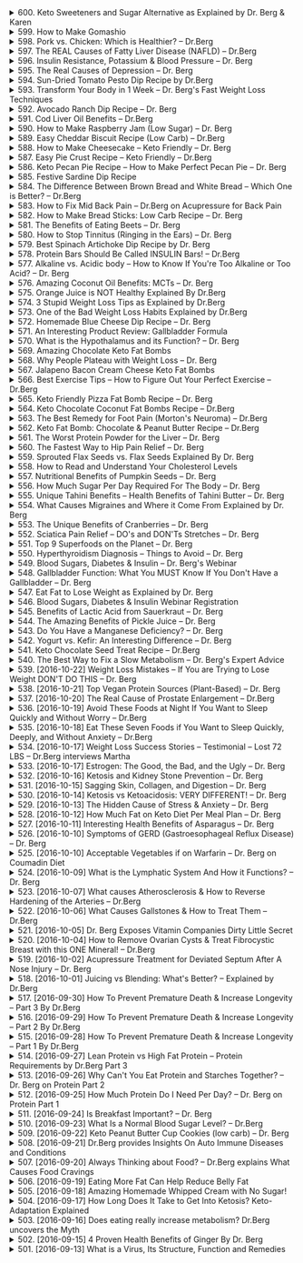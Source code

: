 <details>
<summary>600. Keto Sweeteners and Sugar Alternative as Explained by Dr. Berg & Karen</summary><br>

<a href="https://www.youtube.com/watch?v=JAs2K6mQSmM" target="_blank">
    <img src="https://img.youtube.com/vi/JAs2K6mQSmM/maxresdefault.jpg" 
        alt="[Youtube]" width="200">
</a>


</details>

<details>
<summary>599. How to Make Gomashio</summary><br>

<a href="https://www.youtube.com/watch?v=mUOCtSAZEkQ" target="_blank">
    <img src="https://img.youtube.com/vi/mUOCtSAZEkQ/maxresdefault.jpg" 
        alt="[Youtube]" width="200">
</a>


</details>

<details>
<summary>598. Pork vs. Chicken: Which is Healthier? – Dr.Berg</summary><br>

<a href="https://www.youtube.com/watch?v=NwIEJdHG2V8" target="_blank">
    <img src="https://img.youtube.com/vi/NwIEJdHG2V8/maxresdefault.jpg" 
        alt="[Youtube]" width="200">
</a>


</details>

<details>
<summary>597. The REAL Causes of Fatty Liver Disease (NAFLD) – Dr.Berg</summary><br>

<a href="https://www.youtube.com/watch?v=bfwjORgy6ZM" target="_blank">
    <img src="https://img.youtube.com/vi/bfwjORgy6ZM/maxresdefault.jpg" 
        alt="[Youtube]" width="200">
</a>


</details>

<details>
<summary>596. Insulin Resistance, Potassium & Blood Pressure – Dr. Berg</summary><br>

<a href="https://www.youtube.com/watch?v=MFmjLloYN7A" target="_blank">
    <img src="https://img.youtube.com/vi/MFmjLloYN7A/maxresdefault.jpg" 
        alt="[Youtube]" width="200">
</a>


</details>

<details>
<summary>595. The Real Causes of Depression – Dr. Berg</summary><br>

<a href="https://www.youtube.com/watch?v=bBLq0lQmCvg" target="_blank">
    <img src="https://img.youtube.com/vi/bBLq0lQmCvg/maxresdefault.jpg" 
        alt="[Youtube]" width="200">
</a>


</details>

<details>
<summary>594. Sun-Dried Tomato Pesto Dip Recipe by Dr.Berg</summary><br>

<a href="https://www.youtube.com/watch?v=NzWW6slx7UU" target="_blank">
    <img src="https://img.youtube.com/vi/NzWW6slx7UU/maxresdefault.jpg" 
        alt="[Youtube]" width="200">
</a>


</details>

<details>
<summary>593. Transform Your Body in 1 Week – Dr. Berg's Fast Weight Loss Techniques</summary><br>

<a href="https://www.youtube.com/watch?v=6kECxmz0uww" target="_blank">
    <img src="https://img.youtube.com/vi/6kECxmz0uww/maxresdefault.jpg" 
        alt="[Youtube]" width="200">
</a>


</details>

<details>
<summary>592. Avocado Ranch Dip Recipe – Dr. Berg</summary><br>

<a href="https://www.youtube.com/watch?v=9l0rSikzMBQ" target="_blank">
    <img src="https://img.youtube.com/vi/9l0rSikzMBQ/maxresdefault.jpg" 
        alt="[Youtube]" width="200">
</a>


</details>

<details>
<summary>591. Cod Liver Oil Benefits – Dr.Berg</summary><br>

<a href="https://www.youtube.com/watch?v=CqlqOSCZmkI" target="_blank">
    <img src="https://img.youtube.com/vi/CqlqOSCZmkI/maxresdefault.jpg" 
        alt="[Youtube]" width="200">
</a>


</details>

<details>
<summary>590. How to Make Raspberry Jam (Low Sugar) – Dr. Berg</summary><br>

<a href="https://www.youtube.com/watch?v=jbjUBbYxzU0" target="_blank">
    <img src="https://img.youtube.com/vi/jbjUBbYxzU0/maxresdefault.jpg" 
        alt="[Youtube]" width="200">
</a>


</details>

<details>
<summary>589. Easy Cheddar Biscuit Recipe (Low Carb) – Dr.Berg</summary><br>

<a href="https://www.youtube.com/watch?v=UyN3F3NfoH8" target="_blank">
    <img src="https://img.youtube.com/vi/UyN3F3NfoH8/maxresdefault.jpg" 
        alt="[Youtube]" width="200">
</a>


</details>

<details>
<summary>588. How to Make Cheesecake – Keto Friendly – Dr. Berg</summary><br>

<a href="https://www.youtube.com/watch?v=Mc5KUP8es5k" target="_blank">
    <img src="https://img.youtube.com/vi/Mc5KUP8es5k/maxresdefault.jpg" 
        alt="[Youtube]" width="200">
</a>


</details>

<details>
<summary>587. Easy Pie Crust Recipe – Keto Friendly – Dr.Berg</summary><br>

<a href="https://www.youtube.com/watch?v=Wc1nZyzUzbQ" target="_blank">
    <img src="https://img.youtube.com/vi/Wc1nZyzUzbQ/maxresdefault.jpg" 
        alt="[Youtube]" width="200">
</a>


</details>

<details>
<summary>586. Keto Pecan Pie Recipe – How to Make Perfect Pecan Pie – Dr. Berg</summary><br>

<a href="https://www.youtube.com/watch?v=1IAOOTxeZyY" target="_blank">
    <img src="https://img.youtube.com/vi/1IAOOTxeZyY/maxresdefault.jpg" 
        alt="[Youtube]" width="200">
</a>


</details>

<details>
<summary>585. Festive Sardine Dip Recipe</summary><br>

<a href="https://www.youtube.com/watch?v=v7bqrOn0DGo" target="_blank">
    <img src="https://img.youtube.com/vi/v7bqrOn0DGo/maxresdefault.jpg" 
        alt="[Youtube]" width="200">
</a>


</details>

<details>
<summary>584. The Difference Between Brown Bread and White Bread – Which One is Better? – Dr.Berg</summary><br>

<a href="https://www.youtube.com/watch?v=jvObFg0ApeY" target="_blank">
    <img src="https://img.youtube.com/vi/jvObFg0ApeY/maxresdefault.jpg" 
        alt="[Youtube]" width="200">
</a>


</details>

<details>
<summary>583. How to Fix Mid Back Pain – Dr.Berg on Acupressure for Back Pain</summary><br>

<a href="https://www.youtube.com/watch?v=Lj0eK3CNM2k" target="_blank">
    <img src="https://img.youtube.com/vi/Lj0eK3CNM2k/maxresdefault.jpg" 
        alt="[Youtube]" width="200">
</a>


</details>

<details>
<summary>582. How to Make Bread Sticks: Low Carb Recipe – Dr. Berg</summary><br>

<a href="https://www.youtube.com/watch?v=IfIYngyqf_k" target="_blank">
    <img src="https://img.youtube.com/vi/IfIYngyqf_k/maxresdefault.jpg" 
        alt="[Youtube]" width="200">
</a>


</details>

<details>
<summary>581. The Benefits of Eating Beets – Dr. Berg</summary><br>

<a href="https://www.youtube.com/watch?v=k3qvdnpSY5I" target="_blank">
    <img src="https://img.youtube.com/vi/k3qvdnpSY5I/maxresdefault.jpg" 
        alt="[Youtube]" width="200">
</a>


</details>

<details>
<summary>580. How to Stop Tinnitus (Ringing in the Ears) – Dr. Berg</summary><br>

<a href="https://www.youtube.com/watch?v=uYrixP8w9y0" target="_blank">
    <img src="https://img.youtube.com/vi/uYrixP8w9y0/maxresdefault.jpg" 
        alt="[Youtube]" width="200">
</a>


</details>

<details>
<summary>579. Best Spinach Artichoke Dip Recipe by Dr. Berg</summary><br>

<a href="https://www.youtube.com/watch?v=zGc6IPePDGA" target="_blank">
    <img src="https://img.youtube.com/vi/zGc6IPePDGA/maxresdefault.jpg" 
        alt="[Youtube]" width="200">
</a>


</details>

<details>
<summary>578. Protein Bars Should Be Called INSULIN Bars! – Dr.Berg</summary><br>

<a href="https://www.youtube.com/watch?v=S6ArUU72BMY" target="_blank">
    <img src="https://img.youtube.com/vi/S6ArUU72BMY/maxresdefault.jpg" 
        alt="[Youtube]" width="200">
</a>


</details>

<details>
<summary>577. Alkaline vs. Acidic body – How to Know If You're Too Alkaline or Too Acid? – Dr. Berg</summary><br>

<a href="https://www.youtube.com/watch?v=m_AKdZ2E1oo" target="_blank">
    <img src="https://img.youtube.com/vi/m_AKdZ2E1oo/maxresdefault.jpg" 
        alt="[Youtube]" width="200">
</a>


</details>

<details>
<summary>576. Amazing Coconut Oil Benefits: MCTs – Dr. Berg</summary><br>

<a href="https://www.youtube.com/watch?v=K9x_xLBm1og" target="_blank">
    <img src="https://img.youtube.com/vi/K9x_xLBm1og/maxresdefault.jpg" 
        alt="[Youtube]" width="200">
</a>


</details>

<details>
<summary>575. Orange Juice is NOT Healthy Explained By Dr.Berg</summary><br>

<a href="https://www.youtube.com/watch?v=QYagKRCUCgQ" target="_blank">
    <img src="https://img.youtube.com/vi/QYagKRCUCgQ/maxresdefault.jpg" 
        alt="[Youtube]" width="200">
</a>


</details>

<details>
<summary>574. 3 Stupid Weight Loss Tips as Explained by Dr.Berg</summary><br>

<a href="https://www.youtube.com/watch?v=iBx3sLdZRZE" target="_blank">
    <img src="https://img.youtube.com/vi/iBx3sLdZRZE/maxresdefault.jpg" 
        alt="[Youtube]" width="200">
</a>


</details>

<details>
<summary>573. One of the Bad Weight Loss Habits Explained by Dr.Berg</summary><br>

<a href="https://www.youtube.com/watch?v=e8M1tMvtIiM" target="_blank">
    <img src="https://img.youtube.com/vi/e8M1tMvtIiM/maxresdefault.jpg" 
        alt="[Youtube]" width="200">
</a>


</details>

<details>
<summary>572. Homemade Blue Cheese Dip Recipe – Dr. Berg</summary><br>

<a href="https://www.youtube.com/watch?v=nrXelY04w94" target="_blank">
    <img src="https://img.youtube.com/vi/nrXelY04w94/maxresdefault.jpg" 
        alt="[Youtube]" width="200">
</a>


</details>

<details>
<summary>571. An Interesting Product Review: Gallbladder Formula</summary><br>

<a href="https://www.youtube.com/watch?v=EDNbVrs9RkY" target="_blank">
    <img src="https://img.youtube.com/vi/EDNbVrs9RkY/maxresdefault.jpg" 
        alt="[Youtube]" width="200">
</a>


</details>

<details>
<summary>570. What is the Hypothalamus and its Function? – Dr. Berg</summary><br>

<a href="https://www.youtube.com/watch?v=bQxwwL0yFKQ" target="_blank">
    <img src="https://img.youtube.com/vi/bQxwwL0yFKQ/maxresdefault.jpg" 
        alt="[Youtube]" width="200">
</a>


</details>

<details>
<summary>569. Amazing Chocolate Keto Fat Bombs</summary><br>

<a href="https://www.youtube.com/watch?v=BxJLucZVF0I" target="_blank">
    <img src="https://img.youtube.com/vi/BxJLucZVF0I/maxresdefault.jpg" 
        alt="[Youtube]" width="200">
</a>


</details>

<details>
<summary>568. Why People Plateau with Weight Loss – Dr. Berg</summary><br>

<a href="https://www.youtube.com/watch?v=7oT9cye5KnY" target="_blank">
    <img src="https://img.youtube.com/vi/7oT9cye5KnY/maxresdefault.jpg" 
        alt="[Youtube]" width="200">
</a>


</details>

<details>
<summary>567. Jalapeno Bacon Cream Cheese Keto Fat Bombs</summary><br>

<a href="https://www.youtube.com/watch?v=PO0kciUKs-I" target="_blank">
    <img src="https://img.youtube.com/vi/PO0kciUKs-I/maxresdefault.jpg" 
        alt="[Youtube]" width="200">
</a>


</details>

<details>
<summary>566. Best Exercise Tips – How to Figure Out Your Perfect Exercise – Dr.Berg</summary><br>

<a href="https://www.youtube.com/watch?v=iV3NJ0K9anw" target="_blank">
    <img src="https://img.youtube.com/vi/iV3NJ0K9anw/maxresdefault.jpg" 
        alt="[Youtube]" width="200">
</a>


</details>

<details>
<summary>565. Keto Friendly Pizza Fat Bomb Recipe – Dr. Berg</summary><br>

<a href="https://www.youtube.com/watch?v=Rh75ZKzvnHU" target="_blank">
    <img src="https://img.youtube.com/vi/Rh75ZKzvnHU/maxresdefault.jpg" 
        alt="[Youtube]" width="200">
</a>


</details>

<details>
<summary>564. Keto Chocolate Coconut Fat Bombs Recipe – Dr.Berg</summary><br>

<a href="https://www.youtube.com/watch?v=24UMvyggdpY" target="_blank">
    <img src="https://img.youtube.com/vi/24UMvyggdpY/maxresdefault.jpg" 
        alt="[Youtube]" width="200">
</a>


</details>

<details>
<summary>563. The Best Remedy for Foot Pain (Morton's Neuroma) – Dr.Berg</summary><br>

<a href="https://www.youtube.com/watch?v=dTrA8fT5OWM" target="_blank">
    <img src="https://img.youtube.com/vi/dTrA8fT5OWM/maxresdefault.jpg" 
        alt="[Youtube]" width="200">
</a>


</details>

<details>
<summary>562. Keto Fat Bomb: Chocolate & Peanut Butter Recipe – Dr.Berg</summary><br>

<a href="https://www.youtube.com/watch?v=YGSOaWUr374" target="_blank">
    <img src="https://img.youtube.com/vi/YGSOaWUr374/maxresdefault.jpg" 
        alt="[Youtube]" width="200">
</a>


</details>

<details>
<summary>561. The Worst Protein Powder for the Liver – Dr. Berg</summary><br>

<a href="https://www.youtube.com/watch?v=O8qAjp3xVn4" target="_blank">
    <img src="https://img.youtube.com/vi/O8qAjp3xVn4/maxresdefault.jpg" 
        alt="[Youtube]" width="200">
</a>


</details>

<details>
<summary>560. The Fastest Way to Hip Pain Relief – Dr. Berg</summary><br>

<a href="https://www.youtube.com/watch?v=wD-Q6gAbODQ" target="_blank">
    <img src="https://img.youtube.com/vi/wD-Q6gAbODQ/maxresdefault.jpg" 
        alt="[Youtube]" width="200">
</a>


</details>

<details>
<summary>559. Sprouted Flax Seeds vs. Flax Seeds Explained By Dr. Berg</summary><br>

<a href="https://www.youtube.com/watch?v=gHbP94N7PmA" target="_blank">
    <img src="https://img.youtube.com/vi/gHbP94N7PmA/maxresdefault.jpg" 
        alt="[Youtube]" width="200">
</a>


</details>

<details>
<summary>558. How to Read and Understand Your Cholesterol Levels</summary><br>

<a href="https://www.youtube.com/watch?v=OBXOB3J3b6w" target="_blank">
    <img src="https://img.youtube.com/vi/OBXOB3J3b6w/maxresdefault.jpg" 
        alt="[Youtube]" width="200">
</a>


</details>

<details>
<summary>557. Nutritional Benefits of Pumpkin Seeds – Dr. Berg</summary><br>

<a href="https://www.youtube.com/watch?v=rJWFh_XOjSU" target="_blank">
    <img src="https://img.youtube.com/vi/rJWFh_XOjSU/maxresdefault.jpg" 
        alt="[Youtube]" width="200">
</a>


</details>

<details>
<summary>556. How Much Sugar Per Day Required For The Body – Dr. Berg</summary><br>

<a href="https://www.youtube.com/watch?v=lx87378ZyFM" target="_blank">
    <img src="https://img.youtube.com/vi/lx87378ZyFM/maxresdefault.jpg" 
        alt="[Youtube]" width="200">
</a>


</details>

<details>
<summary>555. Unique Tahini Benefits – Health Benefits of Tahini Butter – Dr. Berg</summary><br>

<a href="https://www.youtube.com/watch?v=qO255X-vMdo" target="_blank">
    <img src="https://img.youtube.com/vi/qO255X-vMdo/maxresdefault.jpg" 
        alt="[Youtube]" width="200">
</a>


</details>

<details>
<summary>554. What Causes Migraines and Where it Come From Explained by Dr. Berg</summary><br>

<a href="https://www.youtube.com/watch?v=kZY-7Pdw7JE" target="_blank">
    <img src="https://img.youtube.com/vi/kZY-7Pdw7JE/maxresdefault.jpg" 
        alt="[Youtube]" width="200">
</a>


</details>

<details>
<summary>553. The Unique Benefits of Cranberries – Dr. Berg</summary><br>

<a href="https://www.youtube.com/watch?v=bV4V5p39MhE" target="_blank">
    <img src="https://img.youtube.com/vi/bV4V5p39MhE/maxresdefault.jpg" 
        alt="[Youtube]" width="200">
</a>


</details>

<details>
<summary>552. Sciatica Pain Relief – DO's and DON'Ts Stretches – Dr. Berg</summary><br>

<a href="https://www.youtube.com/watch?v=LpZtMAsT0c0" target="_blank">
    <img src="https://img.youtube.com/vi/LpZtMAsT0c0/maxresdefault.jpg" 
        alt="[Youtube]" width="200">
</a>


</details>

<details>
<summary>551. Top 9 Superfoods on the Planet – Dr. Berg</summary><br>

<a href="https://www.youtube.com/watch?v=FcEH2HrvmUc" target="_blank">
    <img src="https://img.youtube.com/vi/FcEH2HrvmUc/maxresdefault.jpg" 
        alt="[Youtube]" width="200">
</a>


</details>

<details>
<summary>550. Hyperthyroidism Diagnosis – Things to Avoid – Dr. Berg</summary><br>

<a href="https://www.youtube.com/watch?v=4w5E4gaWLuE" target="_blank">
    <img src="https://img.youtube.com/vi/4w5E4gaWLuE/maxresdefault.jpg" 
        alt="[Youtube]" width="200">
</a>


</details>

<details>
<summary>549. Blood Sugars, Diabetes & Insulin – Dr. Berg's Webinar</summary><br>

<a href="https://www.youtube.com/watch?v=LWHH2O24Mmg" target="_blank">
    <img src="https://img.youtube.com/vi/LWHH2O24Mmg/maxresdefault.jpg" 
        alt="[Youtube]" width="200">
</a>


</details>

<details>
<summary>548. Gallbladder Function: What You MUST Know If You Don't Have a Gallbladder – Dr. Berg</summary><br>

<a href="https://www.youtube.com/watch?v=N9LvfK1XSwM" target="_blank">
    <img src="https://img.youtube.com/vi/N9LvfK1XSwM/maxresdefault.jpg" 
        alt="[Youtube]" width="200">
</a>


</details>

<details>
<summary>547. Eat Fat to Lose Weight as Explained by Dr. Berg</summary><br>

<a href="https://www.youtube.com/watch?v=ktmzaKYGdvw" target="_blank">
    <img src="https://img.youtube.com/vi/ktmzaKYGdvw/maxresdefault.jpg" 
        alt="[Youtube]" width="200">
</a>


</details>

<details>
<summary>546. Blood Sugars, Diabetes & Insulin Webinar Registration</summary><br>

<a href="https://www.youtube.com/watch?v=LktLMxbnHU8" target="_blank">
    <img src="https://img.youtube.com/vi/LktLMxbnHU8/maxresdefault.jpg" 
        alt="[Youtube]" width="200">
</a>


</details>

<details>
<summary>545. Benefits of Lactic Acid from Sauerkraut – Dr. Berg</summary><br>

<a href="https://www.youtube.com/watch?v=pd0tIGgVs18" target="_blank">
    <img src="https://img.youtube.com/vi/pd0tIGgVs18/maxresdefault.jpg" 
        alt="[Youtube]" width="200">
</a>


</details>

<details>
<summary>544. The Amazing Benefits of Pickle Juice – Dr. Berg</summary><br>

<a href="https://www.youtube.com/watch?v=79Q_EUDlfEY" target="_blank">
    <img src="https://img.youtube.com/vi/79Q_EUDlfEY/maxresdefault.jpg" 
        alt="[Youtube]" width="200">
</a>


</details>

<details>
<summary>543. Do You Have a Manganese Deficiency? – Dr. Berg</summary><br>

<a href="https://www.youtube.com/watch?v=3Rux4_1gYdE" target="_blank">
    <img src="https://img.youtube.com/vi/3Rux4_1gYdE/maxresdefault.jpg" 
        alt="[Youtube]" width="200">
</a>


</details>

<details>
<summary>542. Yogurt vs. Kefir: An Interesting Difference – Dr. Berg</summary><br>

<a href="https://www.youtube.com/watch?v=3foRBVFxnOQ" target="_blank">
    <img src="https://img.youtube.com/vi/3foRBVFxnOQ/maxresdefault.jpg" 
        alt="[Youtube]" width="200">
</a>


</details>

<details>
<summary>541. Keto Chocolate Seed Treat Recipe – Dr.Berg</summary><br>

<a href="https://www.youtube.com/watch?v=zDp03fOlnSM" target="_blank">
    <img src="https://img.youtube.com/vi/zDp03fOlnSM/maxresdefault.jpg" 
        alt="[Youtube]" width="200">
</a>


</details>

<details>
<summary>540. The Best Way to Fix a Slow Metabolism – Dr. Berg's Expert Advice</summary><br>

<a href="https://www.youtube.com/watch?v=dt1DOJXAXFg" target="_blank">
    <img src="https://img.youtube.com/vi/dt1DOJXAXFg/maxresdefault.jpg" 
        alt="[Youtube]" width="200">
</a>


</details>

<details>
<summary>539. [2016-10-22] Weight Loss Mistakes – If You are Trying to Lose Weight DON'T DO THIS – Dr. Berg</summary><br>

<a href="https://www.youtube.com/watch?v=pr8dRVgPqBo" target="_blank">
    <img src="https://img.youtube.com/vi/pr8dRVgPqBo/maxresdefault.jpg" 
        alt="[Youtube]" width="200">
</a>

### Core Theme (核心主題)
- **Gradual Weight Loss and Its Psychological Impact**  
  The gradual nature of weight loss can lead to frustration and discouragement, potentially causing individuals to abandon their goals.

---

### Key Concepts (主要觀念)
1. **Daily Weighing as a Source of Disillusionment**  
   Regular daily weigh-ins often result in minimal visible progress, leading to dissatisfaction.
   
2. **The Role of Visual Cues**  
   Relying on the mirror for daily self-assessment can be misleading due to the subtlety of changes.

3. **Objective Measurements vs. Subjective Perceptions**  
   Focusing on measurable outcomes (e.g., waist circumference) rather than subjective perceptions (e.g., mirror image) provides a more accurate gauge of progress.

---

### Problem Analysis (問題原因)
- **Overemphasis on Daily Feedback**  
  The immediate and frequent feedback from daily weigh-ins or mirror checks can create unrealistic expectations and frustration due to the slow pace of weight loss.

- **Lack of Tangible Rewards**  
  Gradual changes are often imperceptible, leading to a sense of stagnation and decreased motivation.

---

### Solutions (解決方法)
1. **Reducing Frequency of Weigh-ins**  
   Limit weigh-ins to once a week to allow for more noticeable progress over time.

2. **Focusing on Waist Measurement as an Indicator**  
   Use waist circumference as the primary metric, measuring it weekly to track incremental improvements.

3. **Shift Focus from Appearance to Performance**  
   Emphasize objective measures of fitness (e.g., number of push-ups, sit-ups, or reps) rather than physical appearance for motivation.

4. **Setting Manageable Goals**  
   Break down progress into smaller, achievable milestones to maintain motivation and celebrate successes regularly.

---

### Health Recommendations (健康建議)
1. **Avoid Daily Weigh-ins and Mirror Checks**  
   Refrain from daily weigh-ins or mirror checks to prevent frustration and dissatisfaction.

2. **Establish a Weekly Measurement Routine**  
   Measure waist circumference weekly to monitor progress objectively.

3. **Incorporate Fitness Performance Metrics**  
   Track physical performance (e.g., number of reps, endurance improvements) as an indicator of fitness gains.

4. **Build a Foundation of Healthy Habits**  
   Focus on creating sustainable healthy behaviors that lead to gradual and noticeable changes over time.

---

### Conclusion (結論)
By adopting a weekly measurement routine and shifting focus from daily appearances to objective performance metrics, individuals can build momentum and maintain motivation during their weight loss journey. This approach fosters a sense of progress and accomplishment, reducing the likelihood of frustration and abandonment.
</details>

<details>
<summary>538. [2016-10-21] Top Vegan Protein Sources (Plant-Based) – Dr. Berg</summary><br>

<a href="https://www.youtube.com/watch?v=Y2NErC-c0kk" target="_blank">
    <img src="https://img.youtube.com/vi/Y2NErC-c0kk/maxresdefault.jpg" 
        alt="[Youtube]" width="200">
</a>

### 核心主題
- 探讨植物基蛋白质的摄入及其对人体健康的重要性。

### 主要觀念
1. 植物基蛋白质是素食或 vegan 饮食的重要组成部分。
2. 每餐建议摄入 20 到 25 克蛋白质。
3. 减少高糖食物的摄入，增加优质蛋白质的摄入。

### 問題原因
- 素食者可能因蛋白质来源不足而导致营养不均衡。
- 高糖食物过多可能导致代谢问题。

### 解決方法
1. 增加植物基蛋白质的摄入，如豆腐、豆浆、藜麦、奇亚籽等。
2. 选择非转基因（Non-GMO）和有机产品以确保食品安全。
3. 合理搭配不同植物蛋白来源，以获得全面的营养。

### 健康建議
1. 每餐建议摄入 20 到 25 克蛋白质。
2. 多样化蛋白质来源，如：
   - 豆制品（豆腐、豆浆、腐竹）
   - 藜麦
   - 奇亚籽
   - 核桃、杏仁等坚果类
   - 种子类（ pumpkin seeds, sunflower seeds）
3. 避免过多摄入高糖食物，选择低糖或无糖食品。
4. 保持均衡饮食，确保营养全面。

### 結論
- 植物基蛋白质是素食者获取优质蛋白质的重要途径。
- 合理规划饮食，确保每餐蛋白质摄入量达标，有助于维持健康。
- 通过多样化的食物选择和合理的搭配，素食者可以轻松达到蛋白质需求。
</details>

<details>
<summary>537. [2016-10-20] The Real Cause of Prostate Enlargement – Dr.Berg</summary><br>

<a href="https://www.youtube.com/watch?v=mQvwYL2q0RE" target="_blank">
    <img src="https://img.youtube.com/vi/mQvwYL2q0RE/maxresdefault.jpg" 
        alt="[Youtube]" width="200">
</a>

### 核心主題
- **前列腺肥大的真正病因**  
  文章讨论了前列腺增大的真正原因，并挑战了常见的误解。

### 主要觀念
1. **DHT与 prostate enlargement的关系**  
   - DHT（二氢睾酮）是一种强大的雄性激素，但作者质疑其为前列腺增大的主要原因。
2. **荷尔蒙变化的影响**  
   - 年龄增长导致睾酮水平下降和雌激素水平上升，这是前列腺增大的关键因素。

### 問題原因
1. **誤解DHT的作用**  
   - 传统观点认为前列腺增大与高DHT水平有关，但实际上DHT用于治疗前列腺疾病以缩小腺体。
2. **荷尔蒙失衡**  
   - 随着年龄增长，睾酮水平下降和雌激素水平上升导致前列腺增大。

### 解決方法
1. **调整生活方式**  
   - 减少酒精摄入，因为酒精会增加体内雌激素水平。
2. **饮食建议**  
   - 增加 cruciferous 蔬菜（如西兰花、羽衣甘蓝）和甜菜的摄入。
3. **补充草药**  
   - 使用蒲公英根（nettle root）和锯棕榈（saw palmetto）来调节激素平衡。

### 健康建議
1. **飲食調整**  
   - 每日飲食中加入十字花科蔬菜和甜菜。
2. **草藥補充**  
   - 蒲公英根和锯棕榈有助于降低雌激素水平，同时增加睾酮水平。
3. **限酒**  
   - 戒除酒精以避免体内雌激素水平升高。

### 結論
- 前列腺增大的关键原因是睾酮水平下降和雌激素水平上升。
- 通过调整饮食、减少酒精摄入以及使用特定草药，可以有效改善前列腺健康。
</details>

<details>
<summary>536. [2016-10-19] Avoid These Foods at Night If You Want to Sleep Quickly and Without Worry – Dr.Berg</summary><br>

<a href="https://www.youtube.com/watch?v=WkJC7H1C5gA" target="_blank">
    <img src="https://img.youtube.com/vi/WkJC7H1C5gA/maxresdefault.jpg" 
        alt="[Youtube]" width="200">
</a>

### 核心主題
- 飲食對睡眠質量的影響。

### 主要觀念
1. **進食與胰島素反應**：
   - 每次進食都會觸發胰島素分泌。
   - 频繁進食（包括零食）會導致胰島素抵抗，這是一種前期糖尿病狀況。
   
2. **糖分攝取的影響**：
   - 糖分攝取會加劇胰岛素抵抗。
   - 糖分過量攝取會耗竭鈣assium，引發心悸和睡眠障礙。

3. **蛋白質攝取的影響**：
   - 高蛋白飲食具有刺激性，尤其是磷含量高的食物可能干擾睡眠。
   - 晚餐攝取過多蛋白質且缺乏蔬菜會影響睡眠。

4. **咖啡因攝取的影響**：
   - 咖啡和茶中的咖啡因是 stimulants，過量攝取會干擾睡眠。
   - 肝臟需要時間來排毒，因此應避免大量攝取。

5. **酒精攝取的影響**：
   - 酒精會脫水、干擾肝臟功能並影響激素平衡。
   - 影響生長 hormone，進一步影響睡眠品質。

6. **飲食組合的影響**：
   - 蛋白質加糖（如海鮮配甜點或漢堡包）會導致胰島素 surge，增加肥胖風險。
   - 中央肥胖會擠壓肺部，影響呼吸和睡眠舒適度。

7. **水分攝取的建議**：
   - 適當飲水，避免過量。
   - 加檸檬或食醋可提高 hydration 效果。

### 問題原因
- 膠島素抵抗：導致夜間多尿和其他睡眠障礙。
- 糖分過量攝取：引發心悸和睡眠干擾。
- 高蛋白飲食：刺激性質影響晚間安眠。
- 咖啡因和酒精：干擾神經系統和激素平衡。
- 不當飲食組合：增加肥胖風險，影響睡眠舒適度。

### 解決方法
1. **控制進食次數**：
   - 避免過於頻繁的進食，以降低胰島素抵抗風險。

2. **限制糖分攝取**：
   - 減少糖分攝入，保持鈣assium水平平衡。

3. ** moderation in 蛋白質攝取**：
   - 晚餐避免過量蛋白質，並搭配蔬菜以平衡飲食。

4. **控制咖啡因攝取**：
   - 限制咖啡和茶的攝取量，避免大量攝入影響睡眠。

5. **限制酒精攝取**：
   - 避免睡前飲酒，保持肝臟功能和激素平衡。

6. **注意飲食組合**：
   - 避免高蛋白加糖的飲食，以降低肥胖風險。

7. **適當飲水**：
   - 根據口渴感飲水，避免過量攝取。

### 健康建議
- 保持規律進餐，避免頻繁零食。
- 減少加工食品和含糖飲料的攝取。
- 晚餐選擇低蛋白質、富含蔬菜的飲食。
- 避免夜間咖啡因和酒精攝取。
- 保持適當 hydration，避免過量飲水。

### 總結
合理的飲食習慣對改善睡眠質量至關重要。通過控制進食次數、限制糖分和咖啡因攝取、合理搭配蛋白質攝取以及注意飲食組合，可以有效預防因飲食引起的睡眠障礙，促進整夜安眠。
</details>

<details>
<summary>535. [2016-10-18] Eat These Seven Foods if You Want to Sleep Quickly, Deeply, and Without Anxiety – Dr.Berg</summary><br>

<a href="https://www.youtube.com/watch?v=JT76O0tRK4g" target="_blank">
    <img src="https://img.youtube.com/vi/JT76O0tRK4g/maxresdefault.jpg" 
        alt="[Youtube]" width="200">
</a>

```json
{
  "core_theme": [
    "The impact of diet on sleep quality and the ability to fall asleep faster."
  ],
  "main_ideas": [
    "Certain foods contain natural properties that promote relaxation and improve sleep.",
    "Key nutrients such as calcium, magnesium, potassium, and vitamin C play significant roles in regulating sleep and bodily functions.",
    "Maintaining proper pH balance and oxygen levels is crucial for optimal sleep."
  ],
  "problem Causes": [
    "Deficiencies in essential minerals (e.g., potassium, magnesium) can lead to insomnia and difficulty falling asleep.",
    "High intake of carbohydrates and stress can disrupt the body's pH balance, affecting sleep quality.",
    "Vitamin C deficiency can cause fatigue and breathing difficulties, impairing sleep."
  ],
  "solutions": [
    "Incorporate specific foods rich in calcium, magnesium, potassium, and vitamin C into your diet to promote relaxation and improve sleep.",
    "Use apple cider vinegar to balance pH levels and enhance oxygenation.",
    "Increase vegetable intake to meet daily potassium requirements (4700 mg), which supports heart function and nervous system relaxation."
  ],
  "health_recommendations": [
    "Include celery, cheese, bell peppers, apple cider vinegar, molasses, almonds, and a large quantity of vegetables in your daily diet.",
    "If weight loss is a goal, limit molasses intake due to its caloric content.",
    "Monitor and maintain proper electrolyte balance through dietary sources rather than supplements."
  ],
  "conclusion": [
    "A balanced diet rich in specific nutrients can significantly improve sleep quality by addressing underlying deficiencies and promoting relaxation.",
    "Proactive nutrition is essential for achieving better sleep and overall health."
  ]
}
```
</details>

<details>
<summary>534. [2016-10-17] Weight Loss Success Stories – Testimonial – Lost 72 LBS – Dr.Berg interviews Martha</summary><br>

<a href="https://www.youtube.com/watch?v=tib0JR0LjhE" target="_blank">
    <img src="https://img.youtube.com/vi/tib0JR0LjhE/maxresdefault.jpg" 
        alt="[Youtube]" width="200">
</a>

### 小節一：核心主題  
- 談話焦點圍繞於.weight loss journey, health optimization, 和生活方式的調整。  
- 强調通過了解身體機制來控制健康，避免成為身體的「受害者」。  

### 小節二：主要觀念  
1. **食物與 cravings 的心理學**  
   - 糖類和高熱量食物會干擾腦部獎酬系統，導致長期的cravings和食物上癮。  
   - 截斷糖分攝入後，腦部的addiction模式逐漸恢復正常，食慾獲得控制。  

2. **健康飲食的重要性**  
   - 遠離加工食品和高糖飲食，選擇更有營養的食物來源（如新鮮蔬果、蛋白質和全穀物）。  
   - 確保身體攝取足夠的電解質以維持生理功能。  

3. **健康生活方式的影響**  
   - 通過規律的運動和良好的睡眠來提升整體健康水平。  
   - 健康的生活方式不僅改善體型，還能增強精神狀態和免疫力。  

### 小節三：問題原因  
1. **現代飲食文化的影響**  
   - 高糖、高脂和高熱量的食品氾濫，導致人們陷入食物上癮的惡性循環。  
   - 社會對肥胖的歧視和壓力進一步削弱了個人健康管理的動力。  

2. **缺乏正確的健康知識**  
   - 很多人錯誤地認為減肥是短期目標，忽略了長期健康管理和自我教育的重要性。  
   - 医療專業人員雖然提供幫助，但常未能給予足夠的心理支持和實用建議。  

### 小節四：解決方法  
1. **飲食調整**  
   - 減少糖分攝入，逐步恢復正常的食慾和 metabolism。  
   - 增加新鮮蔬果、蛋白質和全穀物的攝取，提供身體所需的營養。  

2. **心理調適**  
   - 通過教育和自我學習，了解食物对腦部的影響，建立健康的飲食觀念。  
   - 認識到健康生活方式的持久性，避免追求快速 fixes。  

3. **社會支持**  
   - 医療專業人員應提供更多的心理支持和鼓勵，幫助患者樹立信心。  
   - 通過分享成功案例，激發他人的積極性並提供實用建議。  

### 小節五：健康建議  
1. **飲食方面**  
   - 減少加工食品和高糖飲料的攝取，增加天然食物的比例。  
   - 確保每日攝取足夠的電解質，維持身體機能。  

2. **運動與休息**  
   - 保持規律的運動習慣，提升能量水平和整體健康狀況。  
   - 確保充足的睡眠時間，促進身體恢復和心理健康。  

3. **心理支持**  
   - 與家人、朋友或專業機構建立支持網絡，分享經驗和挑戰。  
   - 規律地進行自我反思和目標設定，增強自我管理能力。  

### 小節六：結論  
- 通過正確的飲食調整、心理調適和社會支持，個人可以實現健康管理和體重控制的目標。  
- 健康不僅是外在形象的改變，更是內在精神狀態和整體生命品質的提升。  
- 長期的自我教育和實踐是維持健康生活的關鍵，值得每個人都投入時間和精力去追求。
</details>

<details>
<summary>533. [2016-10-17] Estrogen: The Good, the Bad, and the Ugly – Dr. Berg</summary><br>

<a href="https://www.youtube.com/watch?v=SbNmnpGf6gs" target="_blank">
    <img src="https://img.youtube.com/vi/SbNmnpGf6gs/maxresdefault.jpg" 
        alt="[Youtube]" width="200">
</a>

### 文章標題：雌激素的雙面性與健康管理

---

#### 核心主題：
- 雌激素並非单一 hormone，而是由多種激素組成的複雜系統，其作用受不同類型之間的比例影響。
- 雌激素失衡（尤其是16-羥基和2-羥基雌激素的比例失調）與乳腺癌和子宮癌風險增加有關。

---

#### 主要觀念：
1. **雌激素的複雜性**：
   - 雌激素包括多種激素，這些激素在特定比例下共同作用。
   - 16-羥基雌激素（「壞」雌激素）過多和2-羥基雌激素（「好」雌激素）不足會增加癌症風險。

2. **DIM的作用**：
   - DIM是一種從十字花科蔬菜中提取的高濃度植物化學物，有助於平衡 estrogen 的比例。
   - DIM 可以降低「壞」雌激素並提升「好」雌激素，而不必完全消除雌激素。

3. **環境與飲食因素**：
   - 現代飲食中普遍存在 GMO 食品，導致過量的環境雌激素攝入。
   - 十字花科蔬菜（如西兰花、捲心菜）和海藻是平衡雌激素的重要來源。

4. **肝臟功能的重要性**：
   - 腫瘤壞死因子（TNF）具有抗炎特性，可幫助降低「壞」雌激素。
   - 肝臟負責 detoxification 的 estrogen，若肝臟功能受損（如脂肪肝、肝硬化），會增加癌症風險。

---

#### 問題原因：
- **飲食因素**：現代食品中 GMO 成分普遍，導致過量環境雌激素攝入。
- **肝臟功能障礙**：肝臟無法有效 detoxification estrogen，導致其在體內積累。
- **DIM缺乏**：飲食中十字花科蔬菜攝取不足，DIM 供應不足，影響雌激素平衡。

---

#### 解決方法：
1. **增加十字花科蔬菜攝取**：
   - 燉煮或清蒸西兰花、捲心菜等十字花科蔬菜以最大化 DIM 的效果。

2. **補充DIM**：
   - 遊離DIM可作為膳食補充劑，幫助平衡 estrogen 比例。

3. **改善肝臟功能**：
   - 通過健康飲食和生活方式改進，恢復肝臟 detoxification 功能。
   - 考慮使用抗炎物質（如TNF）來降低「壞」雌激素水平。

4. **選擇非 GMO 食品**：
   - 選擇 grass-fed 產品，減少環境雌激素的攝入。

---

#### 健康建議：
- **飲食調整**：多攝取十字花科蔬菜（如西兰花、捲心菜、芥菜）。
- **補充DIM**：若飲食中無法獲得足夠DIM，可考慮補充劑。
- **關注肝臟健康**：保持良好的消化和代謝功能，避免脂肪肝等問題。
- **限制環境雌激素攝入**：選擇非 GMO 產品，減少加工食品中的 soy 和 corn 消費。

---

#### 結論：
平衡雌激素比例對於預防乳腺癌和子宮癌至關重要。通過增加十字花科蔬菜攝取、補充DIM、改善肝臟功能以及減少環境雌激素的暴露，可以有效降低癌症風險並促進整體健康。
</details>

<details>
<summary>532. [2016-10-16] Ketosis and Kidney Stone Prevention – Dr. Berg</summary><br>

<a href="https://www.youtube.com/watch?v=G3o2UikvsMo" target="_blank">
    <img src="https://img.youtube.com/vi/G3o2UikvsMo/maxresdefault.jpg" 
        alt="[Youtube]" width="200">
</a>

### 文章整理：酮症與腎结石的 prevention

#### 核心主題  
- 探讨酮症饮食与肾结石之间的关系，并提供预防措施。

#### 主要觀念  
1. **酮症 diet 的影響**  
   - 酮症 diet 会导致尿液中钙的排泄量增加。  
2. **腎结石形成的原因**  
   - 高 oxalate 取（如十字花科蔬菜、菠菜、冷茶、巧克力等）与高 calcium 排泄易形成结石。

#### 問題原因  
- 在酮症 diet 中，若摄入富含 oxalates 的食物（如菠菜），且未摄取足够的 dietary calcium，会导致 oxalate 与钙在肾脏结合，增加结石风险。

#### 解決方法  
1. **攝取足夠的膳食 calcium**  
   - 建議通過食物攝取 calcium（如乳酪、芝士等）。  
   - 避免使用 calcium 补充劑。  
2. **控制 oxalate 摂取**  
   - 選擇低 oxalate 的蔬菜（如羽衣甘藍），避免高 oxalate 的食物（如菠菜）。  
3. **增加 citrate攝取**  
   - 推薦每天攝取柠檬汁（至少 2-3 盎司）以提高尿液中的 citrate 水平，降低结石风险。  
4. **補充 magnesium**  
   - 确保從食物中攝取足夠的 magnesium（如蔬菜）。  
   - 可考慮使用 magnesium 补充劑，但避免與 calcium 合用。

#### 健康建議  
- 定期攝取柠檬汁以降低腎结石风险。  
- 選擇低 oxalate 的食物，並避免過量攝取高 oxalate 的食物。  
- 通過食物攝取足夠的 calcium 和 magnesium，避免使用不必要的補充劑。  

#### 結論  
酮症 diet 可能增加腎结石风险，但透過合理的飲食調整（如攝取足夠的 calcium、控制 oxalate 摂取、增加 citrate 和 magnesium 的攝取），可以有效降低風險。
</details>

<details>
<summary>531. [2016-10-15] Sagging Skin, Collagen, and Digestion – Dr. Berg</summary><br>

<a href="https://www.youtube.com/watch?v=n9dxgIs6lhY" target="_blank">
    <img src="https://img.youtube.com/vi/n9dxgIs6lhY/maxresdefault.jpg" 
        alt="[Youtube]" width="200">
</a>

# 背景與核心主題：膠原蛋白在消化系統中的作用

## 核心主題：
- 探讨胶原蛋白在人体结构和功能中的重要性，特别是其在消化系统中的作用。

---

# 主要觀念：

1. **膠原蛋白的定義與來源**：
   - 膠原蛋白（Collagen）源自拉丁文 "colla"，意為「膠」，是身體中主要的結構蛋白之一。
   - 它構成結缔組織，包括真皮、軟骨、關節囊、肌腱、血管壁等。

2. **膠原蛋白的功能**：
   - 維持組織的彈性與強度，例如皮膚、黏膜、眼睛晶狀體和牙齒 enamel。
   - 舉凡器官、肌肉、神經系統等均由膠原蛋白支撐。

3. **消化系統中的膠原蛋白**：
   - 膠原蛋白在胃腸道的結構中起著關鍵作用，包括胃黏膜屏障的形成。
   - 胃酸（HCl）對膠原蛋白的合成與修復具有重要意義。

---

# 問題原因：

1. **隨著 возраст 的增長，膠原蛋白的衰退**：
   - 年齡增加導致膠原蛋白合成能力下降，影響組織的彈性和功能。
   - 胃酸分泌量隨 age 降低（<stomach acid pH increases, acidity decreases），影響食物中蛋白質轉化為膠原蛋白的能力。

2. **胃酸不足對膠原蛋白合成的影響**：
   - 胃部理想的pH值應在1-3，以便有效分解食物中的蛋白質並促進膠原蛋白的合成。
   - 隨著 age 的增長，胃酸分泌量顯著降低，導致消化功能減退。

---

# 解決方法：

1. **改善胃酸分泌**：
   - 使用酸化劑（如 Betaine HCl）來補充胃酸，幫助食物中蛋白質的有效分解與吸收。
   - 通過飲食調整（例如食用稀釋的蘋果醋）來增強胃酸分泌。

2. **飲食建議**：
   - 增加富含膠原蛋白的食物攝取，如豬蹄筋、雞皮、魚皮等。
   - 經由食物攝取膠原蛋白比直接服用粉末形式更為有效，因後者可能因消化問題而吸收不佳。

3. **長期的 pH 平衡管理**：
   - 重建胃酸平衡需要 months 至 years 的時間，需耐心與持續的努力。
   - 避免過度攝取 alkaline 飲食或補充劑，以免進一步擾亂胃部pH值。

---

# 健康建議：

1. **飲食調整**：
   - 多攝取含膠原蛋白的食物，如豬蹄筋、雞皮、魚皮等。
   - 搭配酸性食物（如檸檬汁或稀釋的.apple cider vinegar）來幫助胃酸分泌。

2. **補充劑使用**：
   - 在醫師或營養師的建議下，考慮使用 Betaine HCl 等補充劑來改善胃酸不足的問題。
   - 避免過量攝取碱性補充劑，以免影響胃酸平衡。

3. **定期檢查與跟進**：
   - 定期評估胃酸分泌狀況，並根據情況調整飲食與補充劑的使用。
   - 監測消化系統的健康指標，如腸道功能、血壓等，以早期發現問題。

---

# 結論：

膠原蛋白在身體結構與功能中扮演著重要角色，而其生成與胃酸分泌有密切關聯。隨著 age 的增長，膠原蛋白衰退和胃酸不足會導致多種健康問題。因此，改善消化功能、補充胃酸是維持膠原蛋白正常合成的關鍵。建議通過飲食調整與適當的健康補充劑來重建胃酸平衡，進而保護並增強身體組織的功能。
</details>

<details>
<summary>530. [2016-10-14] Ketosis vs Ketoacidosis: VERY DIFFERENT! – Dr. Berg</summary><br>

<a href="https://www.youtube.com/watch?v=xr_aiF7KGq0" target="_blank">
    <img src="https://img.youtube.com/vi/xr_aiF7KGq0/maxresdefault.jpg" 
        alt="[Youtube]" width="200">
</a>

### 小節歸納

#### 1. 核心主題  
- 比較酮症（Ketosis）和酮酸中毒（Diabetic Ketoacidosis, DKA），強調二者不同及其健康影響。

#### 2. 主要觀念  
- **酮症（Ketosis）**：  
  - 生理現象，低糖、低碳水化合物飲食引發的輕微脂肪燃燒。  
  - 血液中酮體水平通常在1-8 mmol/L之間。  
  - 症狀輕微，可能伴有疲勞或適應期不適，可通過補充B vitamins和礦物質改善。  
  - 血糖控制良好，胰島素仍有微量存在。

- **酮酸中毒（DKA）**：  
  - 嚴重的代謝紊亂疾病，通常發生於1型糖尿病患者。  
  - 胰島素分泌不足，導致血糖極高且酮體大量積累。  
  - 血液中酮體水平可超過20 mmol/L。  
  - 症狀包括脫水、電解質失衡、疲勞、呼吸困難等，情況危急。

#### 3. 問題原因  
- **酮症**：  
  - 遥遠的原因主要為低碳水化合物飲食或長時間禁食引發脂肪分解。  

- **酮酸中毒**：  
  - 根本原因是胰島素缺乏，導致血糖無法有效降低，酮體過度生成。

#### 4. 解决方法  
- **酮症**：  
  - 調整飲食結構，增加碳水化合物攝取以恢復正常代謝。  
  - 补充B vitamins和礦物質（如鎂、assium）以緩解適應期不適。  

- **酮酸中毒**：  
  - 緊急就醫，給予胰島素治療以降低血糖。  
  - 補充液體和電解質以糾正脫水和酸中毒。  

#### 5. 健康建議  
- 酮症在控制良好的情況下是安全的，尤其適合用於減肥或控制血糖。  
- 糖尿病患者需密切監控血糖和酮體水平，以防DKA的發生。  
- 低碳水化合物飲食計劃應在專業醫療人員指導下進行。

#### 6. 結論  
- 酮症和酮酸中毒雖名稱相似，但機制和影響截然不同。  
- 酮症為可控且健康的代謝狀態，而酮酸中毒是需緊急處理的嚴重疾病。  
- 正確理解二者區別，有助於做出更安全的健康選擇。
</details>

<details>
<summary>529. [2016-10-13] The Hidden Cause of Stress & Anxiety – Dr. Berg</summary><br>

<a href="https://www.youtube.com/watch?v=95qRa_IFWdA" target="_blank">
    <img src="https://img.youtube.com/vi/95qRa_IFWdA/maxresdefault.jpg" 
        alt="[Youtube]" width="200">
</a>

### 核心主題
- 隱性壓力源：メディア（ニュース、YouTube、新聞など）によるストレスの影響。
- 特定メディアの消費が精神的身体的な負担を引き起こす可能性。

### 主要観念
1. メディア消费と特に夜間のニュース視聴が健康に悪影響を与える。
2. ニュースは恐怖や不安を引き起こす内容に重点を置き、副腎腺へのストレス負荷を高める。
3.一部のニュースステーションは事実を歪曲する可能性がある。

### 問題原因
- メディア（特にニュース）が恐怖や不安を引き起こす情報に焦点を当て、常に「危険」や「注意喚起」を行うことで、副腎腺ストレスが慢性化。
- 夜間のメディア消費がリラックスできない状態を作り出す。

### 解決方法
1. 実験的回避：一週間のニュース等からの離脱を試みる。
2. 環境変異：自然環境（公園など）への出向き、ストレス軽減を図る。
3. 意識的なメディア摂取：有益なコンテンツを選択し、有害な情報源から距離を置く。

### 健康建議
- 夜間のメディア消费を制限する。
- 定期的に自然環境に触れ、ストレスを軽減させる。
- メディア消費の内容と時間を意識的に管理する。

### 結論
- メディア消費が精神的身体的な健康に悪影響を与える可能性があることを認識。
- 初歩的な変更（ニュース回避、自然への出航）を通じてストレスを軽減し、自身の健康状態を向上させることを勧める。
</details>

<details>
<summary>528. [2016-10-12] How Much Fat on Keto Diet Per Meal Plan – Dr. Berg</summary><br>

<a href="https://www.youtube.com/watch?v=Fx_8f_YulKg" target="_blank">
    <img src="https://img.youtube.com/vi/Fx_8f_YulKg/maxresdefault.jpg" 
        alt="[Youtube]" width="200">
</a>

### Key Points Summary of the Article

#### Core Theme:
The article focuses on providing practical guidance for individuals following a ketogenic diet, emphasizing the importance of incorporating sufficient healthy fats to achieve optimal results. It also addresses potential challenges and solutions related to food choices and digestion.

#### Major Concepts:
1. **Ketogenic Diet Basics**: The ketogenic diet is a low-carbohydrate, high-fat diet designed to shift the body's metabolic state into ketosis, where it burns fat for energy.
2. **Role of Fats**: Healthy fats are essential in this diet as they provide energy, support brain function, and help maintain satiety.
3. **Food Sources of Fat**: Various food sources rich in healthy fats are discussed, including nuts, cheeses, oils, and sugar-free ice cream.

#### Problems Identified:
- **Digestive Issues**: Certain high-fat foods, such as sugar-free ice cream, may cause temporary digestive discomfort like bloating due to their fat content or lack of fiber.
- **Misconceptions About Food Choices**: There is a common question about whether treats like ice cream can fit into the ketogenic diet, highlighting the need for careful food selection.

#### Solutions and Recommendations:
1. **Food Selection**: Choose high-fat foods that are low in net carbohydrates and free from added sugars.
2. **Portion Control**: Monitor portion sizes to avoid excessive fat intake, which could lead to digestive issues.
3. **Experimentation and Testing**: When introducing new high-fat foods, especially those being developed (like the sugar-free ice cream), test small amounts to assess tolerance.
4. **Balanced Nutrition**: Incorporate a variety of nutrient-dense foods to ensure overall nutritional balance.

#### Health Advice:
- Consume a variety of healthy fats from sources such as avocados, nuts, seeds, and olive oil.
- Be mindful of hidden sugars in processed foods, even those marketed as "keto-friendly."
- Stay hydrated and consider the addition of fiber-rich foods to mitigate digestive discomfort caused by high-fat intake.

#### Conclusion:
The article underscores the importance of strategic food choices and mindful consumption within the ketogenic diet framework. It encourages readers to experiment with different foods while paying attention to their bodies' reactions. The ongoing development of keto-friendly products, such as sugar-free ice cream, highlights a commitment to providing enjoyable and nutritious options for those following the diet.

---

This summary captures the essence of the article, organizing its content into clear sections that address core themes, major concepts, identified problems, solutions, health recommendations, and concluding thoughts.
</details>

<details>
<summary>527. [2016-10-11] Interesting Health Benefits of Asparagus – Dr. Berg</summary><br>

<a href="https://www.youtube.com/watch?v=cisajlgtrkA" target="_blank">
    <img src="https://img.youtube.com/vi/cisajlgtrkA/maxresdefault.jpg" 
        alt="[Youtube]" width="200">
</a>

### 核心主題  
- 探讨蔬菜中的营养价值及健康益处：以芎荀（Asparagus）为例。

### 主要觀念  
1. 芝荀是一种富含多种营养素的蔬菜，具有显著的营养价值和健康益處。  
2. 芝荀是人体所需的膳食纤维来源之一，特别是其作为预生物質的作用。  

### 营養價值  
1. **维生素含量**：  
   - 高量的維生素K与葉酸（B9）。  
   - 含有多種B族維生素，如B1、B2、B3、B5和B6，對應不同的營養功能。  

2. **礦物質含量**：  
   - 富含磷，古代 Romans 用來提昇能量水平。  
   - 高鉀低鈉，有利於腎臟健康。  
   - 含有铬，有助於改善胰島素敏感性，對糖尿病患者有益。  

3. **其他**：  
   - 芝荀具有利尿作用，可用作輕度腎臟排毒。  
   - 具有溶解腎石的作用，可幫助預防和治療腎臟問題。  

### 健康益處  
1. **腸道健康**：  
   - 作為前期生物質的膳食纖維，在大腸中被微生物分解，增強有益菌群。  

2. **能量與神經系統**：  
   - B族維生素幫助提昇能量水平，紓解壓力，並穩定神經系統功能。  

3. **腎臟健康**：  
   - 利尿作用促進廢液排出，預防和溶解腎石。  
   - 請注意其含硫化合物可能引起臭味，但這屬正常排毒現象。  

### 建議  
- 定期攝取芎荀，以增強整體健康狀況，特別是對需要控制血糖、提昇能量和維持腎臟功能的人群。  

### 確認與結論  
- 芝荀是一種營養豐富且多用途的蔬菜，建議在日常飲食中經常食用以獲取其多樣化的健康益處。
</details>

<details>
<summary>526. [2016-10-10] Symptoms of GERD (Gastroesophageal Reflux Disease) – Dr. Berg</summary><br>

<a href="https://www.youtube.com/watch?v=HIrEfYT26r4" target="_blank">
    <img src="https://img.youtube.com/vi/HIrEfYT26r4/maxresdefault.jpg" 
        alt="[Youtube]" width="200">
</a>

### 核心主題：GERD（胃食管反流病）
- GERD 是一種慢性疾病，與食管與胃之間的括約肌功能失常有關。
- 病因主要是因為該括約肌未能有效關閉，導致胃酸和內容物反流入食管。

### 主要觀念：
1. **GERD 的病理機制**：
   - 括約肌功能障礙導致胃酸逆流。
   - 胃酸中的蛋白酶可能損傷食管黏膜。
2. **GERD 的臨床症狀**：
   - 酸 reflux
   - 打嗝
   - 多唾液分泌
   - 食物感卡住
   - 喉嚨痛
   -  голос насипання（喉啞）
   - 酸味

### 問題原因：
- 胃酸 pH 值過高（正常應為1-3，GERD 患者可能在4-6）。
- pH 值升高降低括約肌的壓力，導致其無法有效關閉。

### 解決方法：
1. **藥物治療**：
   - 使用酸化劑來降低胃pH值至正常範圍（1-3），從而改善括約肌功能。
2. **生活方式調整**：
   - 減少攝取刺激性食物和飲料。
   - 避免躺臥或彎腰後立即進食。

### 健康建議：
- 定期監測胃pH值，必要時可進行專業檢查。
- 通過酸化劑實驗初步評估問題根源。
- 減少GERD誘發因素的攝入。

### 結論：
 GERD 的病因與胃酸pH值異常密切相關。通過降低胃pH值至正常範圍，可以有效改善症狀並預防病情惡化。建議患者在醫生指導下使用酸化劑和其他治療方案。
</details>

<details>
<summary>525. [2016-10-10] Acceptable Vegetables if on Warfarin – Dr. Berg on Coumadin Diet</summary><br>

<a href="https://www.youtube.com/watch?v=kEc30VHaKDw" target="_blank">
    <img src="https://img.youtube.com/vi/kEc30VHaKDw/maxresdefault.jpg" 
        alt="[Youtube]" width="200">
</a>

### 小節歸納

#### 1. 核心主題  
- 探讨在服用华法林（Coumadin）等血液稀释药物时，适合摄入的低维生素K蔬菜。

#### 2. 主要觀念  
- 华法林通过阻断维生素K的作用来防止血栓形成。
- 高维生素K含量的绿叶蔬菜可能干扰华法林的效果，需限制摄入。
- 患者在服用华法林期间仍需摄取足够的蔬菜以满足营养需求。

#### 3. 問題原因  
- 华法林患者的饮食受到限制，特别是绿叶蔬菜的摄入量受限。
- 许多患者因此减少蔬菜摄入，导致营养不足。

#### 4. 解決方法  
- 推荐替代性的低维生素K蔬菜，包括：番茄、黄瓜、洋蓟、西葫芦、芹菜、红甘蓝、秋葵、红椒、芜菁、甜菜、洋葱、南瓜、冬瓜、茄子、蘑菇、胡萝卜和菜花。
- 建议通过多种方式摄入这些替代蔬菜，例如制作沙拉、汤或炖菜。

#### 5. 健康建議  
- 患者应咨询医生以确定个人饮食计划，确保华法林剂量与维生素K摄入量的平衡。
- 多样化蔬菜种类以保证营养均衡，并避免突然改变饮食习惯以免影响药物效果。

#### 6. 結論  
- 替代蔬菜的选择为华法林患者提供了维持健康饮食的可能性。
- 患者应积极参与饮食规划，与医疗专业人员合作，以确保用药安全和营养充足。
</details>

<details>
<summary>524. [2016-10-09] What is the Lymphatic System And How it Functions? – Dr. Berg</summary><br>

<a href="https://www.youtube.com/watch?v=Br14hzqKM7U" target="_blank">
    <img src="https://img.youtube.com/vi/Br14hzqKM7U/maxresdefault.jpg" 
        alt="[Youtube]" width="200">
</a>

### 1. 核心主題：淋巴系統的功能與重要性
   - 淋巴系統是循環系統的擴展部分。
   - 它負責運輸氧氣、營養物質、激素，並清除廢物。
   - 具有免疫功能， lymph nodes 可偵測病原體並啟動免疫反應。

### 2. 主要觀念：淋巴系統的結構與功能
   - **間隙液**：血液和組織之間的液體交換空間。
   - **血浆**：含水、蛋白質、激素和電解質的液體。
   - **脂肪運輸**： lymph 能運載大分子脂肪顆粒，需分解後才能進入血液。

### 3. 淋巴器官及其功能
   - **脾臟**：主要處理血液中的病原體，回收破損紅血球。
   - **胸腺**：免疫細胞的訓練中心，幫助抵抗感染。

### 4. 病毒的作用機制與免疫防禦
   - **病毒特性**：無活性的遺傳碼包裹在囊膜中，需宿主细胞才能繁殖。
   - **免疫防禬**：淋巴系統聯合腎上腺等 glands 生成抗體和殺手細胞。

### 5. 遥遠問題與原因
   - **淋巴水腫（lymphedema）**： lymph 液積累導致肿脹。
   - **低蛋白質飲食**：影響液體平衡，導致浮腫和腹水。

### 6. 解決方法與健康建議
   - **運動**：促進淋巴液流動。
   - **呼吸**：深呼吸幫助 lymph 液移動。
   - **均衡飲食**：攝取足夠蛋白質以維持液體平衡。

### 7. 結論
   - 淋巴系統在免疫、營養輸送和廢物清除中起關鍵作用。
   - 運動和呼吸是維持淋巴健康的重要因素。
   - 請保持健康的生活方式，以強化免疫防禬能力。
</details>

<details>
<summary>523. [2016-10-07] What causes Atherosclerosis & How to Reverse Hardening of the Arteries – Dr.Berg</summary><br>

<a href="https://www.youtube.com/watch?v=bkeUKxwwflk" target="_blank">
    <img src="https://img.youtube.com/vi/bkeUKxwwflk/maxresdefault.jpg" 
        alt="[Youtube]" width="200">
</a>

### 文章整理：如何逆轉動脈硬化（atherosclerosis）

---

#### **核心主題**
- 說明動脈硬化的成因及逆轉方法。
- 强調膽固醇和鈣質在動脈硬化中的角色，以及常見的健康建議。

---

#### **主要觀念**
1. 動脈硬化不單純由攝取過多膽固醇引起。
2. 胆固醇在動脈受損時起到修復作用，與鈣質共同形成斑塊。
3. 高胰島素血症（insulin resistance）和低維生素C狀況是導致動脉硬化的重要原因。

---

#### **問題原因**
1. **低維生素C**：
   - 維生素C不足會影響膠原蛋白的形成，使血管失去彈性，增加破裂風險。
   - 維生素C在食物中以復合形式存在（如蔬菜），合成品效用有限。

2. **高胰島素血症**：
   - 高糖和精緻加<think>
加工碳水化合物攝取過多導致胰島素水平升高，引發炎症和動脈斑塊形成。
3. **鈣質代謝紊亂**：
   - 過量攝取或吸收不良形式的鈣（如氧化鈣）會在血管中沉積。
   - 維生素D過量吸收 calcium 加速鈣沉積，缺乏鎂元素使情況更糟。

4. **缺乏維生素K2**：
   - 綴生素K2能移除軟組織中的鈣質，防止動脈硬化和骨化。
   - 維生素K2主要來源為脂肪性食物（如乳制品、蛋黃、肥瘦肉），低脂飲食易導致缺乏。

---

#### **解決方法**
1. **營養攝取調整**：
   - 增加蔬菜攝取，補充維生素C和膠原蛋白。
   - 限制精制碳水化合物和糖分攝取，降低胰島素水平。
   - 避免過量攝取氧化鈣サプリメント；若需補充鈣質，建議從食物中攝取（如乳制品）。

2. **維生素K2的使用**：
   - 补充维生素K2以移除血管中的鈣沉積。
   - 適當使用D3，但需注意不要過量吸收 calcium。

3. **藥物副作用注意**：
   - 避免長期使用抗酸藥（如含有氧化鈣的制劑），因其可能增加血管鈣沉積風險。

---

#### **健康建議**
1. 減少精制糖和碳水化合物攝取，控制血糖水平。
2. 增加富含維生素C的食物攝取（如柑橘類、番茄、 spinach等）。
3. 選擇含維生素K2的食物（如乳酪、蛋黃、綠葉蔬菜）。
4. 若有缺鈣症狀（如腿部痙攉），可考慮補充鈣質，但建議先諮詢醫師。
5. 慎用抗酸藥，必要時配合 Physician 監督使用。

---

#### **結論**
- 動脈硬化是可以逆轉的，關鍵在於調整飲食結構、補充足夠的維生素C和K2，並避免過量攝取不當形式的鈣質。
- 適當控制血糖和胰島素水平是預防動脉硬化的重要措施。
- 維生素K2的補充與合理營養攝取共同作用，可有效改善動脈健康。

--- 

此整理以學術用語為主，並分小節清晰歸納文章要點。
</details>

<details>
<summary>522. [2016-10-06] What Causes Gallstones & How to Treat Them – Dr.Berg</summary><br>

<a href="https://www.youtube.com/watch?v=xj0KzapyZ_0" target="_blank">
    <img src="https://img.youtube.com/vi/xj0KzapyZ_0/maxresdefault.jpg" 
        alt="[Youtube]" width="200">
</a>

### 文章重點整理

#### 核心主題
- 理解膽石形成的真正原因及其治療方法。

#### 主要觀念
- 胆石主要是由膽汁中膽固醇過高或膽汁不足引起的，而非直接由飲食中攝取的膽固醇造成。
- 胆汁是由肝臟產生並儲存於膽囊中，用於分解食物中的脂肪。

#### 問題原因
1. **膽汁不足**：膽汁缺乏導致膽固醇無法被充分溶解，形成膽石。
2. **激素失衡**：
   - 高水平的雌激素（如孕婦、使用避孕藥或激素替代療法）。
   - 高皮質醇症（壓力引起的）。
   - 高胰島素血症（糖尿病患者）。
3. **低脂肪飲食**：缺乏飽和脂肪酸攝取，導致膽汁分泌不足。
4. **便秘**：消化系統阻塞可能加重膽石問題。

#### 解決方法
1. **增加膽汁分泌**：
   - 通過藥物如「膽囊公式」（含有膽鹽、車前草和其他酶）來增強膽汁功能。
2. **調整飲食和生活方式**：
   - 控制糖分攝取，降低壓力和激素不平衡。
3. **中醫方法**：使用車前草等草藥幫助溶解膽石。

#### 健康建議
- 避免低脂肪飲食，確保攝取足夠的飽和脂肪以刺激膽汁分泌。
- 管理壓力、激素水平（如血糖和胰島素）以降低膽石風險。
- 請注意，即使切除膽囊，膽石的原因仍可能存在，可能引發肝臟問題。

#### 結論
了解膽石的真正原因並採取綜合措施可以有效預防和治療相關健康問題。切除膽囊並非最終解決方案，關鍵在於糾正根本病因。

---

### 英文版本

### Key Points Summary

#### Core Theme
- Understanding the true causes and treatment methods of gallstones.

#### Major Concepts
- Gallstones are primarily caused by excessive cholesterol in bile or insufficient bile, rather than directly from dietary cholesterol intake.
- Bile is produced by the liver and stored in the gallbladder to help break down fats in food.

#### Causes of the Problem
1. **Insufficient Bile**: Lack of bile leads to improper dissolution of cholesterol, resulting in gallstone formation.
2. **Hormonal Imbalances**:
   - High levels of estrogen (e.g., during pregnancy, use of contraceptives, or hormone replacement therapy).
   - Elevated cortisol levels (due to stress).
   - Hyperinsulinemia (common in diabetics).
3. **Low-Fat Diet**: Inadequate intake of saturated fats can reduce bile production.
4. **Constipation**: Digestive system blockage may exacerbate gallstone issues.

#### Solutions
1. **Increase Bile Production**:
   - Use medications like "Gall Bladder Formula" (containing concentrated bile salts, herbs like dandelion root, and enzymes) to enhance bile function.
2. **Adjust Diet and Lifestyle**:
   - Control sugar intake and manage stress and hormonal imbalances.
3. **Herbal Methods**: Utilize herbs such as dandelion root to help dissolve gallstones.

#### Health Recommendations
- Avoid low-fat diets; ensure adequate intake of saturated fats to stimulate bile production.
- Manage stress, hormone levels (e.g., blood glucose and insulin), and reduce the risk of gallstones.
- Note: Removing the gallbladder does not address the root cause and may lead to liver stone formation.

#### Conclusion
Understanding the true causes of gallstones and implementing comprehensive measures can effectively prevent and treat related health issues. Gallbladder removal is not a final solution; addressing the underlying causes is key.
</details>

<details>
<summary>521. [2016-10-05] Dr. Berg Exposes Vitamin Companies Dirty Little Secret</summary><br>

<a href="https://www.youtube.com/watch?v=Wli4hnDWDQU" target="_blank">
    <img src="https://img.youtube.com/vi/Wli4hnDWDQU/maxresdefault.jpg" 
        alt="[Youtube]" width="200">
</a>

### 小節整理：文章的核心主題與要點

#### 1. 核心主題：
   - 揭示合成類營養補充劑工業中存在的問題，強調天然食品基質營養的重要性。

#### 2. 主要觀念：
   - 美國和歐洲市場上銷售的大部分維生素是人工合成的。
   - 合成維生素來源於石油和其他化學物質。
   - 市場上的某些暢銷維生素產品主要成分竟是廉價的礦物質如碳酸飫石。

#### 3. 問題原因：
   - 合成維生素的生產成本低，利潤空間大。
   - 生產商過於追求經濟利益，忽視了產品的營養價值和安全性。
   - 消費者對合成與天然成分的差異缺乏足夠的辨識能力。

#### 4. 問題具體表現：
   - 使用廉價工業原料，如石灰石（碳酸飫石）作為主要成分。
   - 添加人工合成的化學物質，包括但不限於：硫酸化淀粉、聚乙烯醇、人工色素等。
   - 某些產品中甚至添加咖啡因以偽裝提神效果。

#### 5. 解決方法：
   - 選擇來源於天然食品基質的營養補充劑，避免合成類產品。
   - 提高消費者對產品成分的辨識能力，仔細閱讀產品標籤。
   - 支持並推動行業標準化，確保營養補充劑的真實性和有效性。

#### 6. 健康建議：
   - 消費者在購買營養補充劑時應仔細檢查成份表。
   - 選擇「食品基質」（Food-based）標籤的产品，這些產品通常含有更自然和易於人體吸收的成分。
   - 警惕價格過低的產品，因其可能使用低成本但低營養價值甚至有害的原料。

#### 7. 結論：
   - 合成類營養品背後存在著严重的質量問題，消費者需提高警惕。
   - 市場需要更透明的信息披露和更高的行業標準來保障消費者的健康權益。
   - 選擇天然食品基質的產品是保障營養攝取的有效途徑。

---

以上整理以正式、客觀的學術用語為基礎，針對文章的核心要點進行了分條列項的歸納與總結。
</details>

<details>
<summary>520. [2016-10-04] How to Remove Ovarian Cysts & Treat Fibrocystic Breast with this ONE Mineral! – Dr.Berg</summary><br>

<a href="https://www.youtube.com/watch?v=6eKmY2-2geo" target="_blank">
    <img src="https://img.youtube.com/vi/6eKmY2-2geo/maxresdefault.jpg" 
        alt="[Youtube]" width="200">
</a>

### 核心主題  
- 腺體囊肿与乳腺纤维化：探讨女性常见健康问题及其成因和解决方案。

### 主要觀念  
1. **囊肿的定義**：囊肿是充满液体的 sac，主要影響婦女的乳房、卵巢及其他部位。  
2. **婦女形成囊肿的兩大原因**：
   - **雌激素過多（Estrogen Dominance）**：雌激素導致組織膨胩。
   - **碘 deficiencies**：碘作為抗 estrogen 矿物質，能平衡體內 excess 雌激素。

### 問題原因  
- **土壤貧瘠**：美國 soils 缺乏微量元素，導致食物中碘含量不足。  
- **飲食習慣**：若非海鮮或海藻攝取量足夠，易導致碘缺乏。  
- **月經週期影響**：月經週期中的雌激素 surge 可能引發囊肿生長。

### 解決方法  
1. **補充碘質**：建議攝取含碘食物（如海帶、紫菜）或服用含碘 Supplements，以平衡體內雌激素。  
2. **選擇高品質碘來源**：推薦使用-certified organic 海藻產品，如 Icelandic sea kelp。

### 健康建議  
1. **飲食調整**：
   - 多攝取富含碘的食物。
   - 減少可能加重 estrogen dominance 的食物（如高糖、高脂肪食物）。  
2. **生活風格**：
   - 維持適當運動，促進激素平衡。  
   - 管理壓力，避免激素紊亂。  
3. **定期檢查**：若有囊肿症狀，建議及時就醫，並配合醫師治療。

### 結論  
- 腺體囊肿多與雌激素過多或碘缺乏有關。  
- 补充碘質和調整飲食習慣可有效改善問題。  
- 及時採取措施，避免病情惡化，保障婦女健康。
</details>

<details>
<summary>519. [2016-10-02] Acupressure Treatment for Deviated Septum After A Nose Injury – Dr. Berg</summary><br>

<a href="https://www.youtube.com/watch?v=1ek_9uSJKQE" target="_blank">
    <img src="https://img.youtube.com/vi/1ek_9uSJKQE/maxresdefault.jpg" 
        alt="[Youtube]" width="200">
</a>

### 文章整理：鼻部外傷與恢復技術

#### 核心主題
- **鼻部外傷及其影響**：探討鼻部受損後的生理反應及後續症狀。
- **整體恢復技術**：介紹一種針對鼻部外傷恢復的手法治療。

#### 主要觀念
1. **鼻部外傷的來源**：
   - 集體運動（如籃球）中的碰撞。
   - 護理或手術後的併發症。
2. **鼻部外傷的影響**：
   - 可能導致鼻塞、頭部沉重感及疲勞。
   - 干擾面部血液循環與神經傳導。

#### 問題原因
- **損傷传导機制**：
  - 外力衝擊鼻部後，力量傳遞至顱骨的小關節，造成局部張力積累。
  - 張力阻塞導致面部組織功能受限。

#### 解決方法
1. **手技療法**：
   - **按壓部位**：於鼻梁下方（眶下骨）施加壓力，解除局部張力。
   - **操作要領**：輕柔 tractioning（拉伸），避免過度用力。
2. **治療時間與效果**：
   - 持續按壓約數分鐘即可開始感受到放鬆效果。
   - 長期使用可改善慢性鼻竇問題及視力清晰度。

#### 健康建議
- **早期干預**：於受傷後及時進行此手法治療，以防止張力阻塞惡化。
- **定期護理**：對於有鼻部手術或長期鼻竈問題的患者，建議定期施行此方法。
- **自我ケア**：可在家自行操作，但需注意力度，避免造成眼部不適。

#### 結論
- 此手法治療提供了一種非侵入性、有效的恢復技術，適用於鼻部外傷及相關併發症。
- 須進一步研究其長期效果及機制，以更廣泛地應用於臨床治療。
</details>

<details>
<summary>518. [2016-10-01] Juicing vs Blending: What's Better? – Explained by Dr.Berg</summary><br>

<a href="https://www.youtube.com/watch?v=KIJ74ssqe0k" target="_blank">
    <img src="https://img.youtube.com/vi/KIJ74ssqe0k/maxresdefault.jpg" 
        alt="[Youtube]" width="200">
</a>

### 文章要點整理

#### 核心主題  
- 比較果汁與smoothie（碎爛蔬菜汁）在健康飲食中的優缺點及其適用情況。

---

#### 主要觀念  
1. **Juicing（榨汁）**：  
   - 優點：能濃縮大量蔬菜，適合慢性病患者或需要快速恢復的人群。  
   - 缺點：糖分含量高（如 carrot juice 或水果），可能引發胰島素_spike，不适合一般人長期使用。  

2. **Blending（碎爛蔬菜汁）**：  
   - 優點：保留全蔬果的纖維，有助於緩和血糖反應，並提供益生元以支持腸道微生態。  
   - 適用人群：絕大多數健康人羣。  

---

#### 問題原因  
- 多數人錯誤地選擇榨汁（Juice）作為日常飲食補充，導致糖分攝入過高，影響血糖穩定及代謝健康。  

---

#### 解決方法  
1. 推薦使用碎爁蔬菜汁（Blending），搭配以下成分：  
   - **蔬菜**：如 kale、parsley 等富含維生素A和植物化學物質的深綠色葉菜類。  
   - **水果**：少量 berries 以平衡苦味，避免糖分過高。  
   - **檸檬汁**：提供清新的風味，並預防腎石。  
   - **羽扇豆芽粉**：增強免疫力和修復功能。  

2. 搭配方式：  
   - 將蔬菜、水果、檸檬汁及羽扇豆芽粉混合攪碎，分次食用以保持新鮮和營養。  

---

#### 健康建議  
1. **飲食習慣**：  
   - 一般人大可不必每天榨汁，建議每周 2-3 次，其他時間可選擇攝取整體蔬菜或沙拉。  

2. **選擇原則**：  
   - 選擇低糖水果（如莓類），搭配高纖維蔬菜以平衡血糖反應。  

3. **營養均衡**：  
   - 碎爁蔬菜汁可作為日常飲食的補充，但不宜取代全餐，建議配合其他食物攝取。  

---

#### 結論  
- 碎爁蔬菜汁是更適合大眾的飲食方式，尤其在維持血糖穩定和腸道健康方面優於榨汁。  
- 榨汁較為適合有特殊健康需求的人群（如慢性病患者），但需謹慎控制糖分攝入。  

---

### 關鍵詞  
- Juicing（榨汁）  
- Blending（碎爁蔬菜汁）  
- 糖分攝入  
- 胰島素反應  
- 纤維攝取  
- 肠道微生態  
- 深綠色葉菜類  
- 羽扇豆芽粉
</details>

<details>
<summary>517. [2016-09-30] How To Prevent Premature Death & Increase Longevity – Part 3 By Dr.Berg</summary><br>

<a href="https://www.youtube.com/watch?v=VRRc2yQK_Ws" target="_blank">
    <img src="https://img.youtube.com/vi/VRRc2yQK_Ws/maxresdefault.jpg" 
        alt="[Youtube]" width="200">
</a>

### 小節整理：Postponing Early Death - 應對三個殺手激素之三：皮質醇

#### 1. 核心主題
- 探讨过量皮质醇对人体健康的负面影响及其導致的多種疾病。
- 强調管理壓力荷爾蒙（皮質醇）在延長壽命中的重要性。

#### 2. 主要觀念
- 皮質醇是一種應激激素，過量分泌會引發糖尿病、痴呆症、高血脂、高血压、骨質疏松和自身免疫疾病等問題。
- 高皮質醇水平導致肌肉蛋白分解為糖分，增加血糖濃度，並影響神經傳導物質的平衡。

#### 3. 問題原因
- 継續性壓力（如高強度運動、不良人際關係）會促使皮質醇分泌過多。
- 長期壓力會耗竭骨骼中的蛋白質和礦物質，削弱免疫系統功能。

#### 4. 解決方法
- **睡眠管理**：增加睡眠時間，恢復腎上腺功能。
- **運動習慣**：每天進行至少一小時的散步或低強度運動；可選擇更激烈的運動來進一步降低壓力。
- **人際關係調整**：遠離 stressful relationships，主動尋求更有益於身心健康的社交圈。
- **營養補充**：攝取富含B群的天然食物或補充劑，因應壓力導致的B族維生素缺乏。

#### 5. 健康建議
- 經常進行低強度至中等強度的運動，如散步，以促進氧氣供應並降低皮質醇水平。
- 調整生活方式，避免持續性壓力來源，保持心理和情緒健康。
- 补充B族維生素，幫助降低過高的皮質醇濃度。

#### 6. 結論
- 管理三大殺手激素（胰島素、雌激素、皮質醇）的 excess是延長壽命和提高生活質量的關鍵。
- 適當的睡眠、規律運動和營養調整能有效降低皮質醇水平，改善整體健康狀況。
</details>

<details>
<summary>516. [2016-09-29] How To Prevent Premature Death & Increase Longevity – Part 2 By Dr.Berg</summary><br>

<a href="https://www.youtube.com/watch?v=HvmXnHnVnQo" target="_blank">
    <img src="https://img.youtube.com/vi/HvmXnHnVnQo/maxresdefault.jpg" 
        alt="[Youtube]" width="200">
</a>

### 文章整理：Postponing Early Death: The Role of Estrogen and Cancer Prevention

---

#### 核心主題  
- 探讨过高 estrogen 对健康的负面影响及其在癌症、中风和心血管疾病中的作用。
- 提供降低体内 excess estrogen 的方法，以延长寿命并预防疾病。

---

#### 主要觀念  
1. **Estrogen 过量的危害**：
   - 是导致癌症的主要原因之一。
   - 与中风、心脏病和肿瘤形成密切相关。
2. **环境因素对 Estrogen 水平的影响**：
   - 食品中的农药、杀虫剂等化学物质会模拟 estrogen，增加体内荷尔蒙负担。
   - 遗传工程食品可能进一步加剧 estrogen 过量问题。

---

#### 問題原因  
- **内源性过量**：身体自然产生的 estrogen 过多。
- **外源性暴露**：
  - 饮食中的化学物质（如农药、杀虫剂）模拟 estrogen。
  - 药物使用（如激素替代疗法和避孕药）导致体内 estrogen 增加。
  - 生活环境中的内分泌干扰素（Endocrine Disruptors）影响荷尔蒙平衡。

---

#### 解決方法  
1. **饮食调整**：
   - **摄入十字花科蔬菜（Cruciferous Vegetables）**：如 kale、broccoli、cauliflower 等，具有抗 estrogen 效果。
     - 这些蔬菜能帮助肝脏分解和清除 excess estrogen。
     - 建议通过榨汁或粉末形式摄取，搭配柠檬汁以增强效果。
   - **选择有机食品**：避免农药残留和其他化学物质的额外 estrogen 模拟作用。

2. **生活习惯调整**：
   - 减少激素类药物的使用（如避孕药和激素替代疗法），寻找自然替代方案。
   - 选择无激素动物产品，尤其是草饲肉类和散养鸡蛋。

3. **监测与咨询**：
   - 建议在医生指导下逐步减少或替代长期使用的激素类药物。

---

#### 健康建議  
- **饮食建议**：增加十字花科蔬菜的摄入量，优先选择有机食品。
- **饮品建议**：自制含 kale 和柠檬汁的健康饮品，分次饮用以避免一次性摄入过多纤维。
- **生活习惯建议**：
  - 减少不必要的激素药物使用。
  - 确保饮食中不含额外的内分泌干扰素来源。

---

#### 结論  
- 过量的 estrogen 是导致多种严重健康问题的主要原因之一。
- 通过调整饮食、减少环境暴露和谨慎使用药物，可以有效降低体内 excess estrogen，从而预防癌症和其他疾病，延长寿命。
</details>

<details>
<summary>515. [2016-09-28] How To Prevent Premature Death & Increase Longevity – Part 1 By Dr.Berg</summary><br>

<a href="https://www.youtube.com/watch?v=lJPo433LPtE" target="_blank">
    <img src="https://img.youtube.com/vi/lJPo433LPtE/maxresdefault.jpg" 
        alt="[Youtube]" width="200">
</a>

### 文章整理與分析

#### 核心主題
- 探讨延缓早逝的方法，强调通过降低胰岛素水平来提高长寿。

#### 主要觀念
1. 胰岛素是多种慢性疾病的共同诱因。
2. 高胰岛素血症与心脏病、中风、糖尿病、脂肪肝和高血压等疾病密切相关。
3. 通过饮食调整和生活方式改变，可以有效降低胰岛素水平，从而改善健康状况。

#### 問題原因
- **高胰岛素血症**：胰岛素水平过高导致多种代谢异常，包括动脉硬化、血糖不稳定和脂肪积累。
- **不良饮食习惯**：过多摄入糖分、淀粉和酒精等高升糖指数食物，导致胰岛素分泌增加。
- **生活方式因素**：缺乏运动和不规律的饮食模式进一步加剧了胰岛素水平的问题。

#### 解決方法
1. **饮食调整**：
   - **减少糖分和淀粉摄入**：完全避免添加糖、精制碳水化合物和酒精。
   - **增加健康脂肪摄入**：通过坚果、牛油果、椰子油等食物替代，以增加饱腹感。
   - **增加蔬菜摄入**：蔬菜富含钾元素，有助于稳定血糖水平。

2. **生活习惯改变**：
   - **减少餐次频率**：建议采用间歇性禁食或少量多餐的方式，控制胰岛素分泌。
   - **规律运动**：通过有氧运动和力量训练消耗多余糖分，降低血糖水平。

#### 健康建議
- 逐步淘汰含糖饮料、甜点和加工食品。
- 使用健康脂肪替代传统碳水化合物，以增加饱腹感并稳定血糖。
- 定期监测血糖和胰岛素水平，以便及时调整饮食和运动计划。

#### 總結
- 高胰岛素血症是多种慢性疾病的共同诱因，通过饮食调整和生活方式改变可以有效降低胰岛素水平，从而延缓疾病进展并提高生活质量。
- 采用低糖、高脂肪的饮食模式，并结合规律运动和间歇性禁食，能够有效改善代谢健康，延长寿命。
</details>

<details>
<summary>514. [2016-09-27] Lean Protein vs High Fat Protein – Protein Requirements by Dr.Berg Part 3</summary><br>

<a href="https://www.youtube.com/watch?v=wf-EGMQlwqo" target="_blank">
    <img src="https://img.youtube.com/vi/wf-EGMQlwqo/maxresdefault.jpg" 
        alt="[Youtube]" width="200">
</a>

### 文章整理：脂肪蛋白質 versus 瘦肉蛋白質

---

#### 核心主題  
- 探讨脂肪蛋白質（fatty proteins）与瘦肉蛋白質（lean proteins）在健康飲食中的作用。
- 强調低胰島素指數飲食的重要性。

---

#### 主要觀念  
1. **傳統飲食建議的挑戰**：  
   - 長期以來，人們被教育應該選擇低脂、瘦肉蛋白質（如低脂 Yogurt、低脂奶酪）來控制體重和健康。
   - 但這與最新的研究結果相悖。

2. **胰島素指數的重要性**：  
   - 胰島素指數（insulin index）衡量食物對胰島素水平的影響，並非所有高碳水化合物食品都會導致高胰島素反應。
   - 高脂肪含量的食物通常具有較低的胰島素指數。

3. **瘦肉蛋白質的問題**：  
   - 瘦肉蛋白質（如雞胸肉、蛋清）會顯著提升胰島素水平，增加肥胖和糖尿病風險。
   - 蛋白質加工品（如 Whey Protein Powder）尤其具有高胰島素反應。

---

#### 問題原因  
- **瘦肉蛋白質的高胰島素反應**：  
  - 瘦肉蛋白質因缺乏脂肪，導致胰島素水平升高，從而增加脂肪儲存和相關健康問題。
  
- **低脂飲食的局限性**：  
  - 過度追求低脂飲食可能忽視了脂肪在飽腹感和激素平衡中的作用。

---

#### 解决方法  
1. **選擇脂肪蛋白質**：  
   - 選擇含有較高脂肪的蛋白質來源（如整蛋、肥瘦相間的牛肉），以降低胰島素反應。  

2. **避免過度加工的瘦肉蛋白質**：  
   - 减少使用高度加工的瘦肉蛋白質產品，如 Whey Protein Powder。

3. **平衡飲食結構**：  
   - 確保每餐中包含足夠的脂肪和蛋白質，以提高飽腹感並穩定血糖水平。

---

#### 健康建議  
1. **食物選擇**：  
   - 選擇整蛋而非蛋清，食用帶皮的禽肉，增加健康脂肪攝取。  

2. **控制餐次**：  
   - 控制每日餐次（建議三餐），避免零食，以減少胰島素波動。

3. **拒絕低脂陷阱**：  
   - 避免被低脂標籤誤導，選擇自然含有健康脂肪的食物。  

---

#### 結論  
- 高脂肪蛋白質飲食可有效降低胰島素水平，從而幫助控制體重和預防代謝性疾病。
- 平衡飲食結構、拒絕過度加工食品是改善健康的關鍵。
</details>

<details>
<summary>513. [2016-09-26] Why Can't You Eat Protein and Starches Together? – Dr. Berg on Protein Part 2</summary><br>

<a href="https://www.youtube.com/watch?v=nUaGsOsxakY" target="_blank">
    <img src="https://img.youtube.com/vi/nUaGsOsxakY/maxresdefault.jpg" 
        alt="[Youtube]" width="200">
</a>

### 文章要點整理

#### 核心主題
- 蛋白質與碳水化合物（特別是淀粉）的交互作用及其對血糖和胰島素水平的影響。

#### 主要觀念
1. **淀粉的定義**：淀粉是由多個葡萄糖分子聚合而成，可視為濃縮糖。
2. **淀粉vs純糖**：雖然淀粉分解速度稍慢於單一糖分，但仍會導致血糖升高並刺激胰島素分泌。
3. **蛋白質與碳水化合物的組合效應**：
   - 同時攝取動物性蛋白質和碳水化合物（或淀粉）會引發更劇烈的胰島素反應。
   - 這種組合比單獨食用蛋白質或碳水化合物更容易導致血糖波動。

#### 問題原因
- **聯合效應**：蛋白質和碳水化合物一起攝取時，兩者相互作用，使胰島素分泌量顯著增加。
- **潛在健康風險**：
  - 增加患糖尿病、 insulin resistance（胰島素抵抗）等代謝疾病的风险。
  - 影響血糖穩定性，不利于肥胖和相關健康問題的防治。

#### 解決方法
1. **飲食建議**：
   - 避免將動物性蛋白質與淀粉或糖分同時攝取。
   - 若食用碳水化合物（如米飯、馬鈴薯等），最好單獨食用，避免與肉类、蛋類等動物性蛋白質搭配。
2. **飲食選擇**：
   - 建議優先選擇低碳水化合物的飲食模式，或在攝取碳水化合物時，注意其來源和份量。

#### 健康建議
- 避免常見高風險食物組合：
  - 肉類（如牛排、雞肉）搭配澱粉类（如土豆、白米饭）。
  - 約翰son and bun with ketchup：熱狗配面包和醬料。
  - 魚類配炸薯條等。
- 若希望控制血糖或預防代謝疾病，建議：
  - 分開攝取蛋白質和碳水化合物。
  - 优先選擇高纖維、低GI（升糖指數）的碳水化合物來源。

#### 結論
- 合理規劃飲食結構是關鍵。避免過度依賴傳統搭配如「肉類+澱粉」，改為更健康的組合方式。
- 了解食物之間的交互作用對維持血糖穩定和整體健康至關重要。
</details>

<details>
<summary>512. [2016-09-25] How Much Protein Do I Need Per Day? – Dr. Berg on Protein Part 1</summary><br>

<a href="https://www.youtube.com/watch?v=FqbHAbl7uqw" target="_blank">
    <img src="https://img.youtube.com/vi/FqbHAbl7uqw/maxresdefault.jpg" 
        alt="[Youtube]" width="200">
</a>

# 文章重點整理：蛋白質攝取量指南

## 核心主題
本文探討了蛋白質攝取的基本原則，強調了合理攝取蛋白質的重要性，並提供了針對不同人群的建議。

## 主要觀念
1. **推薦攝取範圍**  
   大多數人每日每餐需要攝取3至6盎司（約25至50克）的蛋白質。具體需求因個人健康狀況、活動水平及壓力程度而異。

2. **特殊人群考慮**  
   - **腎臟或肝臟問題患者**：應適當減少蛋白質攝取量。
   - **運動員或高壓力群體**：可增加蛋白攝取量以支撐身體修復和能量需求。

3. **蛋白質來源示例**  
   - 3盎司蛋白質相當於兩個雞腿或三至四個雞蛋。
   - 6盎司蛋白質約等同於一隻整雞腿或雙倍的卡牌大小肉類。

4. **蛋白質的功能**  
   蛋白質用於修復組織（如肌肉、骨骼）、合成激素及膠原蛋白，同時也可作為能量來源。

## 問題與原因
1. **過量攝取的危害**  
   長期過量攝取蛋白質可能對肝臟造成負擔，並影響睡眠品質。

2. **攝食顺序的重要性**  
   建議先攝取碳水化合物或其他食物，避免單純先吃蛋白質導致過量攝取。

## 健康建議
1. **合理規劃攝取量**  
   根據個人需求調整每日蛋白質攝取量，並密切觀察身體反應以微調飲食計劃。

2. **均衡飲食**  
   避免過度依賴單一食物來源，確保攝取多樣化的蛋白質來源。

3. **注意攝食顺序**  
   建議先食用碳水化合物或蔬菜，再進食蛋白質以防止過量攝取。

## 結論
合理控制蛋白質攝取量對維持身體健康至關重要。通過了解個人需求並遵循均衡飲食原則，可有效避免過量攝取帶來的負面影響，同時確保身體獲得必要的營養支持。
</details>

<details>
<summary>511. [2016-09-24] Is Breakfast Important? – Dr. Berg</summary><br>

<a href="https://www.youtube.com/watch?v=jpCSIIkZWAk" target="_blank">
    <img src="https://img.youtube.com/vi/jpCSIIkZWAk/maxresdefault.jpg" 
        alt="[Youtube]" width="200">
</a>

### 核心主題  
- 早餐是否必要：探讨是否每个人都需要吃早餐，以及其对健康的影响。  

### 主要觀念  
1. **傳統建議**：過去研究和經驗支持吃早餐的重要性。  
2. **個體差異**：并非所有人都需要吃早餐，是否食用取決於個人 hunger 感覺。  
3. **代謝與脂肪燃燒**：禁食期間，身體依賴脂肪作為能量來源，進食可能打斷此過程。  

### 問題原因  
- 过度進食或錯誤飲食選擇（如高糖食物）可能對代謝產生負面影響。  
- 高 insulin 水平導致脂肪燃燒效率降低。  

### 解決方法  
1. **按需進食**：根據 hunger 感覺決定是否食用早餐。  
2. **控制餐次**：建議每日兩餐，避免零食，以促進禁食和脂肪燃燒。  
3. **飲食選擇**：若食用早餐，應避免隱藏糖分和高糖食物。  

### 健康建議  
1. 調整進食時間表，根據個人需求安排主要進食時間（如午餐或 brunch）。  
2. 確保飲食健康均衡，避免高糖和精製食品。  
3. 考慮個人代謝特質，調整餐次和份量以維持理想體重和代謝功能。  

### 總結  
- 吃早餐並非強制性要求，關鍵在於是否感到 hunger。  
- 通過控制進食時間和飲食選擇，可有效促進代謝健康和脂肪燃燒。  
- 個人化飲食計劃更能滿足不同人的需求，並帶來更好的健康效果。
</details>

<details>
<summary>510. [2016-09-23] What Is a Normal Blood Sugar Level? – Dr.Berg</summary><br>

<a href="https://www.youtube.com/watch?v=ZiITCnnFbwQ" target="_blank">
    <img src="https://img.youtube.com/vi/ZiITCnnFbwQ/maxresdefault.jpg" 
        alt="[Youtube]" width="200">
</a>

### 小節整理：血醣水平與健康飲食

#### 1. 核心主題
- 血糖水平在健康維護中的重要性。
- 糖分攝取過量對健康的影響。

#### 2. 主要觀念
- 正常血糖水平：<80-100 mg/dL>（空腹）。
- 短期低血糖可能：<70 mg/dL>。
- 血液中的糖分濃度與健康飲食的關聯。

#### 3. 糖尿病前期問題
- 美國人平均每日攝取：<31茶匙（約124克）糖>.
- 年消耗量：<130至145磅糖>。
- 長期影響：<潛在的糖尿病風險>，早期症狀可能不明顯。

#### 4. 症狀與警示
- 疲勞：飯後疲倦。
- 渴望甜食：持續 sugar craving。
- 飢餓感：進食後不滿足。
- 不穩定的能量水平：需頻繁進食以恢復 energy。

#### 5. 解決方法
- 減少糖分攝取：<建議零糖飲食>。
- 替代能源：<身體可利用脂肪和蛋白質供能>。
- 血糖管理：<控制糖分攝入，改善整體健康狀況>。

#### 6. 健康建議
- 遠離精製糖：選擇天然食物來源。
- 均衡飲食：增加膳食纖維和健康脂肪的攝取。
- 定期檢查血糖水平：<早期發現潛在問題>。

#### 7. 總結
- 高糖飲食導致健康問題。
- 減少糖分攝取可改善整體健康。
- 健康飲食 habits 是維持正常血糖和整體健康的關鍵。
</details>

<details>
<summary>509. [2016-09-22] Keto Peanut Butter Cup Cookies (low carb) – Dr. Berg</summary><br>

<a href="https://www.youtube.com/watch?v=dFP34quVJqA" target="_blank">
    <img src="https://img.youtube.com/vi/dFP34quVJqA/maxresdefault.jpg" 
        alt="[Youtube]" width="200">
</a>

### 文章重點整理

#### 核心主題  
- 製作無糖花生醬杯（Peanut Butter Cups）的食譜介紹。

#### 主要觀念  
1. **材質備用**：使用模具製作花生醬杯，模具方便脫模。  
2. **冷卻時間**：建議將混合物放入冰箱冷卻約15-20分鐘，以利固化。  
3. **成品展示**：強調成品外觀和口感與市售產品相似，且無糖，適合健康選擇。  

#### 問題原因  
- 難以脫模的模具可能影響製作效果。  

#### 解決方法  
1. 使用易於脫模的模具，建議冷卻後輕輕倒置模具即可取出成品。  
2. 控制冷卻時間，確保混合物充分固化而不過硬。  

#### 健康建議  
- 本食譜提供無糖版本，適合控制血糖或追求低糖飲食的人群。  

#### 結論  
- 花生醬杯的製作過程簡單，成品口感優越，且健康-option（低糖或無糖）值得嘗試。
</details>

<details>
<summary>508. [2016-09-21] Dr.Berg provides Insights On Auto Immune Diseases and Conditions</summary><br>

<a href="https://www.youtube.com/watch?v=14Fw-Ibx00o" target="_blank">
    <img src="https://img.youtube.com/vi/14Fw-Ibx00o/maxresdefault.jpg" 
        alt="[Youtube]" width="200">
</a>

### 文章重點整理

#### 核心主題
- 自身免疫性疾病（Autoimmune Diseases）的原因、影響及治療方法。

#### 主要觀念
1. **自身免疫性疾病的定義**：
   - 身體免疫系統攻擊自身的組織，導致炎症和器官損傷。
   
2. **常見的 autoimmune diseases**：
   - 白斑（Alopecia Areata）
   - 強直性脊椎炎（Ankylosing Spondylitis）
   - 糖尿病（Type 1 Diabetes）
   - 格雷夫斯病（Graves' Disease）
   - 哈希莫托病（Hashimoto's Thyroiditis）
   - 紫斑症（Lupus）
   - 多發性硬化症（Multiple Sclerosis）
   - 重症肌無力症（Myasthenia Gravis）
   - 風濕性關節炎（Rheumatoid Arthritis）
   - 痹證（Sarcoidosis）

#### 問題原因
1. **壓力與 adrenal 系統的影響**：
   - 長期壓力導致腎上腺功能耗竭，免疫系統受抑。
   
2. **理論假說**：
   - **Vitamin D 缺乏**：Vitamin D 受体被微生物入侵，削弱免疫調節能力。
   - **微生體感染**：某些病毒或細菌可能引發自身免疫反應。

#### 解決方法
1. **藥物治療**：
   - 使用糖皮質激素（如 Prednisone）來控制炎症和免疫反應。

2. **壓力管理**：
   - 檢查並處理導致壓力的根源，例如工作壓力、人際關係問題等。
   
3. **飲食調整**：
   - 避免高鹽、精製糖和反式脂肪，轉向全穀物、蔬菜和水果。

#### 健康建議
1. **钾攝取**：
   - 每日攝取4,700至5,500毫克的钾，以降低腎上腺負荷。
   
2. **生活方式調整**：
   - 觀察壓力事件（如喪失親愛的人、離婚、重大創傷）後是否出現症狀，並及時處理。

#### 結論
- 自身免疫性疾病可能與長期壓力導致的腎上腺功能衰竭有關。
- 通過管理壓力、調整飲食和補充钾，可以幫助控制病情和改善免疫功能。
</details>

<details>
<summary>507. [2016-09-20] Always Thinking about Food? – Dr.Berg explains What Causes Food Cravings</summary><br>

<a href="https://www.youtube.com/watch?v=CbRncNtPXRc" target="_blank">
    <img src="https://img.youtube.com/vi/CbRncNtPXRc/maxresdefault.jpg" 
        alt="[Youtube]" width="200">
</a>

### 文章整理：overeating 和食物成癮的核心議題

#### 核心主題
- 探讨过度进食和对垃圾食品的痴迷背后的心理与生理机制。
- 强调健康饮食与享乐饮食之间的分界。

#### 主要觀念
1. 食物的双重性：既是身体所需的養分，也可能成為滿足愉悅的工具。
2. 病態飲食心理：某些人被食物控制，導致健康問題和生活quality下降。
3. 血糖問題可能是 cravings 的主要來源。

#### 問題原因
- 生理因素：
  - **血糖失衡**：高糖攝入引發的血糖波動可能誘發 cravings。
  - **神經傳導**：獎賞系統被激活，導致對特定食物的依賴行為。
- 心理因素：
  - **壓力或情緒問題**：用食物來安慰自己。
  - **習慣性飲食**：無意識中形成的食物消費模式。

#### 解決方法
1. **血糖平衡**：避免精製糖和高GI食物，選擇低GI食品以穩定血糖。
2. **心理干預**：
   - 意識到自己的飲食行為，覺察是否受控於食物。
   - 進行飲食日記，記錄飲食模式，增強自我覺察。
3. **環境調整**：
   - 清理家中的誘惑食物，創造有利的飲食環境。
   - 避免與不健康食品接觸的机会。

#### 健康建議
1. **養成良好的飲食習慣**：
   - 定時進餐，避免暴饮暴食。
   - 多攝取高纤维、低GI的食物，如蔬菜、水果和全穀物。
2. **心理調適**：
   - 學會用其他方式處理壓力和情緒，例如散步、閱讀或冥想。
   - 建立健康的生活習慣，將飲食視為養生的一部分而非娛樂手段。
3. **社會支持**：
   - 與家人或朋友共同參與健康的飲食計劃，互相激勵。
   - 必要時尋求專業幫助，如營養師或心理諮詢。

#### 結論
- 控制飲食關鍵在於平衡身體和心理需求，避免讓食物控制生活。
- 通過穩定血糖、自我覺察和環境調整，可以逐步恢復對飲食的自主權，實現健康的生活方式。
</details>

<details>
<summary>506. [2016-09-19] Eating More Fat Can Help Reduce Belly Fat</summary><br>

<a href="https://www.youtube.com/watch?v=OrTLdHt6M20" target="_blank">
    <img src="https://img.youtube.com/vi/OrTLdHt6M20/maxresdefault.jpg" 
        alt="[Youtube]" width="200">
</a>

### 文章總結與分析

#### 核心主題
- 探讨脂肪摄入与减少体脂（尤其是腹部脂肪）之间的关系。
- 强调通过调节胰岛素水平来促进脂肪燃烧。

#### 主要觀念
1. **脂肪摄入的重要性**：
   - 脂肪是必需的营养素，不可完全避免。
   - 合理摄入脂肪有助于减少体脂。

2. **传统观念的局限性**：
   - 传统减肥方法（少吃多动）效果有限，主要原因是未关注胰岛素的作用。

3. **胰岛素在脂肪燃烧中的作用**：
   - 胰岛素水平下降是触发脂肪燃烧的关键因素。
   - 低胰岛素环境更有利于脂肪分解。

#### 問題原因
- **传统方法的不足**：
  - 约束热量和增加运动量的方法难以长期维持，容易引发更多食欲。
  
- **胰岛素调控的重要性未被充分认识**：
  - 多数人未意识到胰岛素水平对脂肪燃烧的影响。

#### 解決方法
1. **降低胰岛素水平**：
   - 避免高糖、高碳水化合物食物。
   - 减少频繁进食和零食，以避免持续的胰岛素分泌。

2. **合理搭配营养素**：
   - **脂肪**：作为主要的能量来源，同时帮助缓冲蛋白质引起的胰岛素上升。
     - 选择健康脂肪（如橄榄油、坚果、鱼油等）。
     - 配合蛋白质和碳水化合物食用，以平衡血糖和胰岛素水平。

3. **食物选择建议**：
   - **蛋白质**：适量摄入完整蛋白（如鸡蛋、带皮鸡肉），避免过度依赖低脂或浓缩蛋白粉。
   - **碳水化合物**：选择低升糖指数（GI）食物，并搭配脂肪以降低胰岛素反应。

#### 健康建議
- **饮食结构优化**：
  - 减少精制糖和高血糖指数食物的摄入。
  - 增加健康脂肪的摄入，如橄榄油、鳄梨、坚果等。
  - 食用完整食物（如全蛋、带皮鸡肉），以平衡胰岛素反应。

- **饮食频率调整**：
  - 减少餐次和零食，避免频繁刺激胰岛素分泌。
  - 延长进食间隔，有助于维持稳定的血糖水平。

- **生活习惯建议**：
  - 定期监测体重和体脂变化，评估饮食策略的效果。
  - 结合适量运动（如力量训练），增强脂肪燃烧效果。

#### 結論
- 脂肪摄入不仅是必要的，更是减脂的关键。
- 通过调节胰岛素水平，可以有效促进脂肪燃烧。
- 合理安排饮食结构和频率，避免过度依赖低热量、低碳水化合物的极端方法。
- 建议读者尝试文中提到的方法，并根据自身情况调整，以达到最佳的减脂效果。

#### 參考資料
- Dr. Burke 的原始视频内容。
- 相关生理学研究资料。
</details>

<details>
<summary>505. [2016-09-18] Amazing Homemade Whipped Cream with No Sugar!</summary><br>

<a href="https://www.youtube.com/watch?v=u6Z1l81KUmo" target="_blank">
    <img src="https://img.youtube.com/vi/u6Z1l81KUmo/maxresdefault.jpg" 
        alt="[Youtube]" width="200">
</a>

### 核心主題
- 超簡單無糖鮮奶油食譜：介紹了一種製作無糖鮮奶油的方法，強調其 simplicity 和美味。

### 主要觀念
1. **食材與步驟**：
   - 使用 whipping cream 和甜味劑（如xylitol）。
   - 制作過程中需將甜味劑磨碎以避免大顆粒影響口感。
2. **食用建議**：
   - 推薦在餐後作為小點心食用，每次食用量為一兩勺。
   - 強調不要在餐間零食，以免破壞飲食規律。

### 問題原因
- 使用大塊甜味劑可能影響口感和 whipping cream 的打發效果。

### 解决方法
- 將甜味劑磨碎至細小顆粒，以確保混合均勻且不影響鮮奶油的質地。

### 健康建議
- 作為低糖零食，適合控制血糖或追求健康飲食的人群。
- 雖然無糖，但仍需注意食用量以免攝入過多熱量。

### 結論
- 制作簡單，口感良好，是一種健康的餐後小點心選擇。
- 鼓励觀眾尝试製作並在評論區分享意見。
</details>

<details>
<summary>504. [2016-09-17] How Long Does It Take to Get Into Ketosis? Keto-Adaptation Explained</summary><br>

<a href="https://www.youtube.com/watch?v=fAEXglHDrPs" target="_blank">
    <img src="https://img.youtube.com/vi/fAEXglHDrPs/maxresdefault.jpg" 
        alt="[Youtube]" width="200">
</a>

### 文章重點整理

#### 核心主題
本文主要探討酮osis（酮症）的進入時間及其相關影響，並提供實際建議以幫助身體順利適應脂肪燃燒模式。

#### 主要觀念
1. **酮osis的進入時間**：
   - osis是一種全新的能量來源轉換過程，通常需要數周至數月。
   - 健康狀況良好的個體可能在一周內開始感覺到變化，但平均來說，完全適應約需一個月至六周。

2. **酮osis的功效與徵兆**：
   - 飽足感增加：能長時間不感到饥饿。
   - 糖分渴望減少：不再受糖分 cravings 所困擾。
   - 腦力提升：注意力集中，記憶力增強，腦霧現象減輕。
   - 血糖控制改善：穩定的血糖水平，减少夜間頻尿。

3. **酮osis的挑戰與原因**：
   - 過渡期症狀：可能包括疲勞、肌肉痙攣、睡眠障礙等。
   - 营養不足：缺乏必要的維生素和礦物質，如B5（泛酸）、钾、鈣、鎂等。

4. **挑戰的解決方法**：
   - 疲勞：補充B5，協助脂肪燃燒酶的作用。
   - 頻率痙攣：增加蔬菜攝取，確保足夠的 potassium。
   - 肌肉無力：補充鹽分。
   - 潰瘡：使用純化的膽汁鹽，避免過量脂肪攝入導致的消化不適。

5. **健康建議**：
   - 減少糖分攝取至零，以促進酮osis的順利進行。
   - 適當增加蔬菜攝取量（每日7-10杯），確保足夠的礦物質攝取。
   - 逐步增加脂肪攝入，避免初期過量脂肪導致的消化不適。
   - 維持適當的鹽分攝取，平衡 electrolyte 水平。

6. **結論**：
   - osis是一項需要耐心和堅持的努力，身體需要時間來適應新的能量來源。
   - 興趣盎然地進行這些調整，最終將享受到更好的健康狀況和體重管理。
</details>

<details>
<summary>503. [2016-09-16] Does eating really increase metabolism? Dr.Berg uncovers the Myth</summary><br>

<a href="https://www.youtube.com/watch?v=npCDJd2ga_c" target="_blank">
    <img src="https://img.youtube.com/vi/npCDJd2ga_c/maxresdefault.jpg" 
        alt="[Youtube]" width="200">
</a>

# 文章重點整理

## 核心主題
- 探讨饮食对代谢率的影响及其与体重管理的关系。
- 解释胰岛素在血糖调节中的作用及不当饮食模式引发的问题。
- 提供科学的饮食建议以促进健康。

## 主要觀念
1. **飲食對代謝的影響**：
   - 食用食物會刺激胰島素分泌，進而將能量輸送到細胞中。
   - 胰島素水平上升導致血糖下降，引發低血糖反應。

2. **低血糖反應的危害**：
   - 低血糖會使人产生强烈的饥饿感，尤其是對甜食的渴望。
   - 频繁的血糖波動可能影響情緒和認知功能。

3. **誤區澄清**：
   - 多次進餐或零食攝取並不能有效提升代謝率。
   - 食量不足導致減重失效的说法缺乏科學依據。

## 問題原因
- **胰島素分泌過度活躍**：頻繁飲食刺激胰島素持續分泌，擾亂血糖平衡。
- **低血糖誘發的暴食行為**：血糖下降引發強烈的飢餓感和對高糖分食物的渴望。

## 解決方法
1. **調整進餐次數**：
   - 建議每日進餐次數控制在2至3次，避免頻繁飲食或零食攝取。
   
2. **選擇合適的飲食模式**：
   - 采用 intermittent fasting 或其他科學化膳食安排，穩定血糖水平。

## 健康建議
- **定時定量進餐**：保持規律的進餐習慣，避免血糖過度波動。
- **控制碳水化合物攝取**：選擇低GI（升糖指數）食物，延緩血糖上升。
- **避免零食和夜食**：减少不必要的飲食行為，特別是在睡前。

## 結論
- 飲食本身不會刺激代謝率，反而是進餐次數過多或不當攝食模式會擾亂血糖平衡。
- 低血糖情況容易引發暴食，導致體重管理失敗。
- 科學的飲食安排（如每日2-3餐）能有效穩定血糖，避免不必要的健康風險。
</details>

<details>
<summary>502. [2016-09-15] 4 Proven Health Benefits of Ginger By Dr. Berg</summary><br>

<a href="https://www.youtube.com/watch?v=mwkJ_gI8aos" target="_blank">
    <img src="https://img.youtube.com/vi/mwkJ_gI8aos/maxresdefault.jpg" 
        alt="[Youtube]" width="200">
</a>

### 核心主題  
- 探讨生姜（ginger）作为一种天然草药在缓解胃肠道不适中的应用。

### 主要觀念  
1. 生姜具有显著的抗炎和镇吐作用。
2. 生姜可有效缓解恶心、呕吐等消化系统症状。
3. 生姜适用于多种胃肠道炎症，如炎症性肠病。

### 問題原因  
- 胃肠道压力或炎症可能导致的症状包括：
  - 恶心
  - 呕吐
  - 结肠炎症

### 解決方法  
1. **生姜的使用方式**：
   - 新鲜生姜：建议去皮后 shaved into salads 或加入水中。
   - 药片形式：可作为补充剂服用。

2. **具体应用建议**：
   - 直接食用：将新鲜生姜 shaving 适量加入沙拉或蔬菜中。
   - 水中冲泡：与柠檬汁一起饮用，或加入气泡水（如Pellegrino）制作清凉饮品，可添加少量甜味剂（如Stevia）调味。

### 健康建議  
1. **饮食建议**：
   - 将生姜作为日常饮食的一部分，尤其是对于易受胃肠道问题困扰的人群。
   - 注意控制用量，避免过量可能导致的不适。

2. **补充建议**：
   - 对于不便使用新鲜生姜的人群，可选择标准化的生姜提取物或药片形式进行补充。

### 結論  
- 生姜是一种有效的天然草药，能够快速缓解胃肠道炎症和相关症状。
- 通过多种方式（如直接食用、饮品添加等）摄取生姜，可以有效改善消化系统健康。
- 建议观众尝试将生姜融入日常饮食，并在评论区分享体验。
</details>

<details>
<summary>501. [2016-09-13] What is a Virus, Its Structure, Function and Remedies</summary><br>

<a href="https://www.youtube.com/watch?v=gv1k1toOujQ" target="_blank">
    <img src="https://img.youtube.com/vi/gv1k1toOujQ/maxresdefault.jpg" 
        alt="[Youtube]" width="200">
</a>

### 文章重點整理

---

#### 1. 核心主題  
- **病毒的基本定義**：病毒是一種高度神秘且非生命的微生物，其結構由遗传物質（如DNA或RNA）包裹在蛋白殼中構成。  
- **病毒的大小特點**：相對於細菌，病毒極為微小。若以乒乓球比喻病毒，則細菌的大小相當於Empire State Building。  

---

#### 2. 主要觀念  
- **病毒的寄生特性**：病毒依賴宿主細胞進行繁殖，不具有自主生命活動，但能通過入侵宿主細胞 machinery 利用其能量和資源實現增殖。  
- **病毒與壓力的關聯**：病毒的激活常由壓力事件引發，例如疱疹病毒、水痘病毒等在壓力作用下會從潛伏狀態恢復活性。  

---

#### 3. 問題原因  
- **壓力**：心理或生理壓力是病毒活化的主要原因之一。壓力擾動免疫系統，使病毒得以脫出潛伏期並開始繁殖。  
- **營養不足**：缺乏必要的營養素（如維生素和礦物質）會削弱免疫功能，使機體更容易受到病毒感染。  

---

#### 4. 解決方法  
- **壓力管理**：通過心理調適或放鬆技巧來降低壓力水平，從而減少病毒活化的風險。  
- **營養補充**：增加攝取富含礦物質（如鈣）和必需脂肪酸（如Omega-3）的食物或 Supplements，以增強免疫系統功能。  

---

#### 5. 健康建議  
- ** calcium 的重要性**：充足攝取枸椽酸鈣可幫助抑制病毒活性，推薦與 Omega-3 搭配使用，加速復。  
- **CHILDREN 病毒感染的處理**：對於兒童因病毒感染導致的發熱，可考慮使用鈣和Omega-3組合來促進康復。  

---

#### 6. 结論  
- 病毒雖非生命形式，但其對宿主的依賴性使其具有高度危害性。  
- 頻繁感染的原因在於壓力和營養失衡，而通過壓力管理和營養補充可有效控制病毒活性及感染後癈情。  

--- 

以上為文章整理之內容，結構清晰且正式地總結了原文的要點。
</details>


